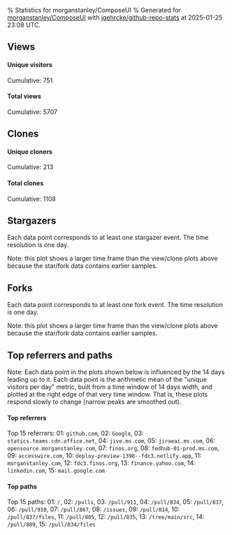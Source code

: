 % Statistics for morganstanley/ComposeUI
% Generated for [morganstanley/ComposeUI](https://github.com/morganstanley/ComposeUI) with [jgehrcke/github-repo-stats](https://github.com/jgehrcke/github-repo-stats) at 2025-01-25 23:08 UTC.


## Views

#### Unique visitors
<div id="chart_views_unique" class="full-width-chart"></div>

Cumulative: 751

#### Total views
<div id="chart_views_total" class="full-width-chart"></div>

Cumulative: 5707

<div class="pagebreak-for-print"> </div>

## Clones

#### Unique cloners
<div id="chart_clones_unique" class="full-width-chart"></div>

Cumulative: 213

#### Total clones
<div id="chart_clones_total" class="full-width-chart"></div>

Cumulative: 1108



<div class="pagebreak-for-print"> </div>



## Stargazers

Each data point corresponds to at least one stargazer event.
The time resolution is one day.

<div id="chart_stargazers" class="full-width-chart"></div>


Note: this plot shows a larger time frame than the view/clone plots above because the star/fork data contains earlier samples.



## Forks

Each data point corresponds to at least one fork event.
The time resolution is one day.

<div id="chart_forks" class="full-width-chart"></div>


Note: this plot shows a larger time frame than the view/clone plots above because the star/fork data contains earlier samples.



<div class="pagebreak-for-print"> </div>



## Top referrers and paths


Note: Each data point in the plots shown below is influenced by the 14 days
leading up to it. Each data point is the arithmetic mean of the "unique
visitors per day" metric, built from a time window of 14 days width, and
plotted at the right edge of that very time window. That is, these plots
respond slowly to change (narrow peaks are smoothed out).




#### Top referrers


<div id="chart_referrers_top_n_alltime" class="full-width-chart"></div>

Top 15 referrers: 01: `github.com`, 02: `Google`, 03: `statics.teams.cdn.office.net`, 04: `jive.ms.com`, 05: `jiraeai.ms.com`, 06: `opensource.morganstanley.com`, 07: `finos.org`, 08: `fedhub-01-prod.ms.com`, 09: `accesswire.com`, 10: `deploy-preview-1398--fdc3.netlify.app`, 11: `morganstanley.com`, 12: `fdc3.finos.org`, 13: `finance.yahoo.com`, 14: `linkedin.com`, 15: `mail.google.com`





#### Top paths


<div id="chart_paths_top_n_alltime" class="full-width-chart"></div>

Top 15 paths: 01: `/`, 02: `/pulls`, 03: `/pull/911`, 04: `/pull/834`, 05: `/pull/837`, 06: `/pull/910`, 07: `/pull/867`, 08: `/issues`, 09: `/pull/814`, 10: `/pull/837/files`, 11: `/pull/805`, 12: `/pull/835`, 13: `/tree/main/src`, 14: `/pull/809`, 15: `/pull/834/files`


<script type="text/javascript">
    vegaEmbed('#chart_views_unique', {"$schema": "https://vega.github.io/schema/vega-lite/v4.17.0.json", "config": {"arc": {"fill": "#1b1e23"}, "area": {"fill": "#1b1e23"}, "axisBottom": {"domainColor": "#a9b4c4", "gridColor": "#a9b4c4", "labelColor": "#1b1e23", "labelFont": "relative-mono-11-pitch-pro, Menlo, monospace", "tickColor": "#a9b4c4", "titleColor": "#1b1e23", "titleFont": "relative-mono-11-pitch-pro, Menlo, monospace"}, "axisLeft": {"domainColor": "#a9b4c4", "gridColor": "#a9b4c4", "labelColor": "#1b1e23", "labelFont": "relative-mono-11-pitch-pro, Menlo, monospace", "tickColor": "#a9b4c4", "titleColor": "#1b1e23", "titleFont": "relative-mono-11-pitch-pro, Menlo, monospace"}, "axisX": {"grid": false}, "axisY": {"grid": false, "labelBound": true}, "background": "#FFFFFF", "group": {"fill": "#FFFFFF"}, "header": {"fontWeight": 400, "labelFont": "relative-mono-11-pitch-pro, Menlo, monospace", "titleFont": "relative-mono-11-pitch-pro, Menlo, monospace"}, "legend": {"labelFont": "relative-mono-11-pitch-pro, Menlo, monospace", "symbolSize": 200, "symbolType": "circle", "titleFont": "relative-mono-11-pitch-pro, Menlo, monospace"}, "line": {"color": "#1b1e23", "stroke": "#1b1e23"}, "path": {"stroke": "#1b1e23"}, "point": {"color": "#1b1e23", "cursor": "pointer", "filled": true, "size": 20}, "range": {"category": ["#85a2f7", "#ea9755", "#7eb36a", "#f07071", "#bc85d9", "#e587b6", "#a9b4c4", "#d4c05e", "#64b9c4"]}, "style": {"bar": {"fill": "#1b1e23"}, "text": {"font": "relative-mono-11-pitch-pro, Menlo, monospace", "fontWeight": 400}}, "symbol": {"shape": "circle"}, "title": {"anchor": "start", "font": "relative-mono-11-pitch-pro, Menlo, monospace", "fontWeight": 400}, "trail": {"color": "#1b1e23", "stroke": "#1b1e23"}, "view": {"stroke": null}}, "data": {"name": "data-9603d164479338d706ea3c9aa4e94bbd"}, "datasets": {"data-9603d164479338d706ea3c9aa4e94bbd": [{"time": "2024-10-22T00:00:00+00:00", "views_total": 30, "views_unique": 5}, {"time": "2024-10-23T00:00:00+00:00", "views_total": 13, "views_unique": 8}, {"time": "2024-10-24T00:00:00+00:00", "views_total": 160, "views_unique": 15}, {"time": "2024-10-25T00:00:00+00:00", "views_total": 60, "views_unique": 11}, {"time": "2024-10-26T00:00:00+00:00", "views_total": 9, "views_unique": 1}, {"time": "2024-10-27T00:00:00+00:00", "views_total": 1, "views_unique": 1}, {"time": "2024-10-28T00:00:00+00:00", "views_total": 45, "views_unique": 13}, {"time": "2024-10-29T00:00:00+00:00", "views_total": 44, "views_unique": 11}, {"time": "2024-10-30T00:00:00+00:00", "views_total": 90, "views_unique": 11}, {"time": "2024-10-31T00:00:00+00:00", "views_total": 122, "views_unique": 11}, {"time": "2024-11-01T00:00:00+00:00", "views_total": 79, "views_unique": 5}, {"time": "2024-11-02T00:00:00+00:00", "views_total": 11, "views_unique": 5}, {"time": "2024-11-03T00:00:00+00:00", "views_total": 1, "views_unique": 1}, {"time": "2024-11-04T00:00:00+00:00", "views_total": 70, "views_unique": 9}, {"time": "2024-11-05T00:00:00+00:00", "views_total": 99, "views_unique": 13}, {"time": "2024-11-06T00:00:00+00:00", "views_total": 61, "views_unique": 10}, {"time": "2024-11-07T00:00:00+00:00", "views_total": 82, "views_unique": 5}, {"time": "2024-11-08T00:00:00+00:00", "views_total": 22, "views_unique": 6}, {"time": "2024-11-09T00:00:00+00:00", "views_total": 5, "views_unique": 3}, {"time": "2024-11-10T00:00:00+00:00", "views_total": 3, "views_unique": 2}, {"time": "2024-11-11T00:00:00+00:00", "views_total": 10, "views_unique": 4}, {"time": "2024-11-12T00:00:00+00:00", "views_total": 21, "views_unique": 10}, {"time": "2024-11-13T00:00:00+00:00", "views_total": 95, "views_unique": 11}, {"time": "2024-11-14T00:00:00+00:00", "views_total": 32, "views_unique": 8}, {"time": "2024-11-15T00:00:00+00:00", "views_total": 51, "views_unique": 8}, {"time": "2024-11-16T00:00:00+00:00", "views_total": 16, "views_unique": 1}, {"time": "2024-11-17T00:00:00+00:00", "views_total": 1, "views_unique": 1}, {"time": "2024-11-18T00:00:00+00:00", "views_total": 122, "views_unique": 14}, {"time": "2024-11-19T00:00:00+00:00", "views_total": 112, "views_unique": 17}, {"time": "2024-11-20T00:00:00+00:00", "views_total": 37, "views_unique": 10}, {"time": "2024-11-21T00:00:00+00:00", "views_total": 112, "views_unique": 17}, {"time": "2024-11-22T00:00:00+00:00", "views_total": 68, "views_unique": 8}, {"time": "2024-11-23T00:00:00+00:00", "views_total": 8, "views_unique": 7}, {"time": "2024-11-24T00:00:00+00:00", "views_total": 90, "views_unique": 10}, {"time": "2024-11-25T00:00:00+00:00", "views_total": 129, "views_unique": 10}, {"time": "2024-11-26T00:00:00+00:00", "views_total": 34, "views_unique": 8}, {"time": "2024-11-27T00:00:00+00:00", "views_total": 67, "views_unique": 8}, {"time": "2024-11-28T00:00:00+00:00", "views_total": 38, "views_unique": 10}, {"time": "2024-11-29T00:00:00+00:00", "views_total": 15, "views_unique": 7}, {"time": "2024-11-30T00:00:00+00:00", "views_total": 3, "views_unique": 1}, {"time": "2024-12-01T00:00:00+00:00", "views_total": 40, "views_unique": 4}, {"time": "2024-12-02T00:00:00+00:00", "views_total": 31, "views_unique": 12}, {"time": "2024-12-03T00:00:00+00:00", "views_total": 143, "views_unique": 8}, {"time": "2024-12-04T00:00:00+00:00", "views_total": 39, "views_unique": 9}, {"time": "2024-12-05T00:00:00+00:00", "views_total": 97, "views_unique": 11}, {"time": "2024-12-06T00:00:00+00:00", "views_total": 38, "views_unique": 6}, {"time": "2024-12-07T00:00:00+00:00", "views_total": 55, "views_unique": 2}, {"time": "2024-12-08T00:00:00+00:00", "views_total": 13, "views_unique": 2}, {"time": "2024-12-09T00:00:00+00:00", "views_total": 162, "views_unique": 15}, {"time": "2024-12-10T00:00:00+00:00", "views_total": 58, "views_unique": 9}, {"time": "2024-12-11T00:00:00+00:00", "views_total": 36, "views_unique": 13}, {"time": "2024-12-12T00:00:00+00:00", "views_total": 37, "views_unique": 10}, {"time": "2024-12-13T00:00:00+00:00", "views_total": 45, "views_unique": 8}, {"time": "2024-12-14T00:00:00+00:00", "views_total": 4, "views_unique": 3}, {"time": "2024-12-15T00:00:00+00:00", "views_total": 2, "views_unique": 2}, {"time": "2024-12-16T00:00:00+00:00", "views_total": 84, "views_unique": 10}, {"time": "2024-12-17T00:00:00+00:00", "views_total": 3, "views_unique": 2}, {"time": "2024-12-18T00:00:00+00:00", "views_total": 92, "views_unique": 9}, {"time": "2024-12-19T00:00:00+00:00", "views_total": 6, "views_unique": 5}, {"time": "2024-12-20T00:00:00+00:00", "views_total": 2, "views_unique": 2}, {"time": "2024-12-22T00:00:00+00:00", "views_total": 1, "views_unique": 1}, {"time": "2024-12-23T00:00:00+00:00", "views_total": 2, "views_unique": 2}, {"time": "2024-12-24T00:00:00+00:00", "views_total": 13, "views_unique": 4}, {"time": "2024-12-25T00:00:00+00:00", "views_total": 17, "views_unique": 2}, {"time": "2024-12-26T00:00:00+00:00", "views_total": 1, "views_unique": 1}, {"time": "2024-12-27T00:00:00+00:00", "views_total": 5, "views_unique": 3}, {"time": "2024-12-28T00:00:00+00:00", "views_total": 5, "views_unique": 3}, {"time": "2024-12-29T00:00:00+00:00", "views_total": 1, "views_unique": 1}, {"time": "2024-12-30T00:00:00+00:00", "views_total": 1, "views_unique": 1}, {"time": "2024-12-31T00:00:00+00:00", "views_total": 3, "views_unique": 3}, {"time": "2025-01-01T00:00:00+00:00", "views_total": 6, "views_unique": 2}, {"time": "2025-01-02T00:00:00+00:00", "views_total": 2, "views_unique": 2}, {"time": "2025-01-03T00:00:00+00:00", "views_total": 270, "views_unique": 9}, {"time": "2025-01-04T00:00:00+00:00", "views_total": 7, "views_unique": 4}, {"time": "2025-01-05T00:00:00+00:00", "views_total": 1, "views_unique": 1}, {"time": "2025-01-06T00:00:00+00:00", "views_total": 83, "views_unique": 14}, {"time": "2025-01-07T00:00:00+00:00", "views_total": 207, "views_unique": 14}, {"time": "2025-01-08T00:00:00+00:00", "views_total": 39, "views_unique": 7}, {"time": "2025-01-09T00:00:00+00:00", "views_total": 58, "views_unique": 8}, {"time": "2025-01-10T00:00:00+00:00", "views_total": 236, "views_unique": 18}, {"time": "2025-01-11T00:00:00+00:00", "views_total": 31, "views_unique": 4}, {"time": "2025-01-12T00:00:00+00:00", "views_total": 1, "views_unique": 1}, {"time": "2025-01-13T00:00:00+00:00", "views_total": 53, "views_unique": 9}, {"time": "2025-01-14T00:00:00+00:00", "views_total": 70, "views_unique": 20}, {"time": "2025-01-15T00:00:00+00:00", "views_total": 231, "views_unique": 17}, {"time": "2025-01-16T00:00:00+00:00", "views_total": 324, "views_unique": 15}, {"time": "2025-01-17T00:00:00+00:00", "views_total": 236, "views_unique": 17}, {"time": "2025-01-18T00:00:00+00:00", "views_total": 32, "views_unique": 4}, {"time": "2025-01-19T00:00:00+00:00", "views_total": 3, "views_unique": 1}, {"time": "2025-01-20T00:00:00+00:00", "views_total": 110, "views_unique": 21}, {"time": "2025-01-21T00:00:00+00:00", "views_total": 143, "views_unique": 15}, {"time": "2025-01-22T00:00:00+00:00", "views_total": 141, "views_unique": 26}, {"time": "2025-01-23T00:00:00+00:00", "views_total": 147, "views_unique": 27}, {"time": "2025-01-24T00:00:00+00:00", "views_total": 164, "views_unique": 12}, {"time": "2025-01-25T00:00:00+00:00", "views_total": 8, "views_unique": 4}]}, "encoding": {"tooltip": [{"field": "views_unique", "format": ".1f", "title": "views (u)", "type": "quantitative"}, {"field": "time", "format": "%B %e, %Y", "title": "date", "type": "temporal"}], "x": {"axis": {"labelAngle": 25}, "field": "time", "scale": {"domain": ["2024-10-22", "2025-01-25"]}, "timeUnit": "yearmonthdate", "title": "date", "type": "temporal"}, "y": {"axis": {}, "field": "views_unique", "scale": {"domain": [0, 29.700000000000003], "type": "linear", "zero": true}, "title": "unique views per day", "type": "quantitative"}}, "height": 200, "mark": {"point": true, "type": "line"}, "padding": 10, "width": "container"}, {"actions": false, "renderer": "svg"}).catch(console.error);
vegaEmbed('#chart_views_total', {"$schema": "https://vega.github.io/schema/vega-lite/v4.17.0.json", "config": {"arc": {"fill": "#1b1e23"}, "area": {"fill": "#1b1e23"}, "axisBottom": {"domainColor": "#a9b4c4", "gridColor": "#a9b4c4", "labelColor": "#1b1e23", "labelFont": "relative-mono-11-pitch-pro, Menlo, monospace", "tickColor": "#a9b4c4", "titleColor": "#1b1e23", "titleFont": "relative-mono-11-pitch-pro, Menlo, monospace"}, "axisLeft": {"domainColor": "#a9b4c4", "gridColor": "#a9b4c4", "labelColor": "#1b1e23", "labelFont": "relative-mono-11-pitch-pro, Menlo, monospace", "tickColor": "#a9b4c4", "titleColor": "#1b1e23", "titleFont": "relative-mono-11-pitch-pro, Menlo, monospace"}, "axisX": {"grid": false}, "axisY": {"grid": false, "labelBound": true}, "background": "#FFFFFF", "group": {"fill": "#FFFFFF"}, "header": {"fontWeight": 400, "labelFont": "relative-mono-11-pitch-pro, Menlo, monospace", "titleFont": "relative-mono-11-pitch-pro, Menlo, monospace"}, "legend": {"labelFont": "relative-mono-11-pitch-pro, Menlo, monospace", "symbolSize": 200, "symbolType": "circle", "titleFont": "relative-mono-11-pitch-pro, Menlo, monospace"}, "line": {"color": "#1b1e23", "stroke": "#1b1e23"}, "path": {"stroke": "#1b1e23"}, "point": {"color": "#1b1e23", "cursor": "pointer", "filled": true, "size": 20}, "range": {"category": ["#85a2f7", "#ea9755", "#7eb36a", "#f07071", "#bc85d9", "#e587b6", "#a9b4c4", "#d4c05e", "#64b9c4"]}, "style": {"bar": {"fill": "#1b1e23"}, "text": {"font": "relative-mono-11-pitch-pro, Menlo, monospace", "fontWeight": 400}}, "symbol": {"shape": "circle"}, "title": {"anchor": "start", "font": "relative-mono-11-pitch-pro, Menlo, monospace", "fontWeight": 400}, "trail": {"color": "#1b1e23", "stroke": "#1b1e23"}, "view": {"stroke": null}}, "data": {"name": "data-9603d164479338d706ea3c9aa4e94bbd"}, "datasets": {"data-9603d164479338d706ea3c9aa4e94bbd": [{"time": "2024-10-22T00:00:00+00:00", "views_total": 30, "views_unique": 5}, {"time": "2024-10-23T00:00:00+00:00", "views_total": 13, "views_unique": 8}, {"time": "2024-10-24T00:00:00+00:00", "views_total": 160, "views_unique": 15}, {"time": "2024-10-25T00:00:00+00:00", "views_total": 60, "views_unique": 11}, {"time": "2024-10-26T00:00:00+00:00", "views_total": 9, "views_unique": 1}, {"time": "2024-10-27T00:00:00+00:00", "views_total": 1, "views_unique": 1}, {"time": "2024-10-28T00:00:00+00:00", "views_total": 45, "views_unique": 13}, {"time": "2024-10-29T00:00:00+00:00", "views_total": 44, "views_unique": 11}, {"time": "2024-10-30T00:00:00+00:00", "views_total": 90, "views_unique": 11}, {"time": "2024-10-31T00:00:00+00:00", "views_total": 122, "views_unique": 11}, {"time": "2024-11-01T00:00:00+00:00", "views_total": 79, "views_unique": 5}, {"time": "2024-11-02T00:00:00+00:00", "views_total": 11, "views_unique": 5}, {"time": "2024-11-03T00:00:00+00:00", "views_total": 1, "views_unique": 1}, {"time": "2024-11-04T00:00:00+00:00", "views_total": 70, "views_unique": 9}, {"time": "2024-11-05T00:00:00+00:00", "views_total": 99, "views_unique": 13}, {"time": "2024-11-06T00:00:00+00:00", "views_total": 61, "views_unique": 10}, {"time": "2024-11-07T00:00:00+00:00", "views_total": 82, "views_unique": 5}, {"time": "2024-11-08T00:00:00+00:00", "views_total": 22, "views_unique": 6}, {"time": "2024-11-09T00:00:00+00:00", "views_total": 5, "views_unique": 3}, {"time": "2024-11-10T00:00:00+00:00", "views_total": 3, "views_unique": 2}, {"time": "2024-11-11T00:00:00+00:00", "views_total": 10, "views_unique": 4}, {"time": "2024-11-12T00:00:00+00:00", "views_total": 21, "views_unique": 10}, {"time": "2024-11-13T00:00:00+00:00", "views_total": 95, "views_unique": 11}, {"time": "2024-11-14T00:00:00+00:00", "views_total": 32, "views_unique": 8}, {"time": "2024-11-15T00:00:00+00:00", "views_total": 51, "views_unique": 8}, {"time": "2024-11-16T00:00:00+00:00", "views_total": 16, "views_unique": 1}, {"time": "2024-11-17T00:00:00+00:00", "views_total": 1, "views_unique": 1}, {"time": "2024-11-18T00:00:00+00:00", "views_total": 122, "views_unique": 14}, {"time": "2024-11-19T00:00:00+00:00", "views_total": 112, "views_unique": 17}, {"time": "2024-11-20T00:00:00+00:00", "views_total": 37, "views_unique": 10}, {"time": "2024-11-21T00:00:00+00:00", "views_total": 112, "views_unique": 17}, {"time": "2024-11-22T00:00:00+00:00", "views_total": 68, "views_unique": 8}, {"time": "2024-11-23T00:00:00+00:00", "views_total": 8, "views_unique": 7}, {"time": "2024-11-24T00:00:00+00:00", "views_total": 90, "views_unique": 10}, {"time": "2024-11-25T00:00:00+00:00", "views_total": 129, "views_unique": 10}, {"time": "2024-11-26T00:00:00+00:00", "views_total": 34, "views_unique": 8}, {"time": "2024-11-27T00:00:00+00:00", "views_total": 67, "views_unique": 8}, {"time": "2024-11-28T00:00:00+00:00", "views_total": 38, "views_unique": 10}, {"time": "2024-11-29T00:00:00+00:00", "views_total": 15, "views_unique": 7}, {"time": "2024-11-30T00:00:00+00:00", "views_total": 3, "views_unique": 1}, {"time": "2024-12-01T00:00:00+00:00", "views_total": 40, "views_unique": 4}, {"time": "2024-12-02T00:00:00+00:00", "views_total": 31, "views_unique": 12}, {"time": "2024-12-03T00:00:00+00:00", "views_total": 143, "views_unique": 8}, {"time": "2024-12-04T00:00:00+00:00", "views_total": 39, "views_unique": 9}, {"time": "2024-12-05T00:00:00+00:00", "views_total": 97, "views_unique": 11}, {"time": "2024-12-06T00:00:00+00:00", "views_total": 38, "views_unique": 6}, {"time": "2024-12-07T00:00:00+00:00", "views_total": 55, "views_unique": 2}, {"time": "2024-12-08T00:00:00+00:00", "views_total": 13, "views_unique": 2}, {"time": "2024-12-09T00:00:00+00:00", "views_total": 162, "views_unique": 15}, {"time": "2024-12-10T00:00:00+00:00", "views_total": 58, "views_unique": 9}, {"time": "2024-12-11T00:00:00+00:00", "views_total": 36, "views_unique": 13}, {"time": "2024-12-12T00:00:00+00:00", "views_total": 37, "views_unique": 10}, {"time": "2024-12-13T00:00:00+00:00", "views_total": 45, "views_unique": 8}, {"time": "2024-12-14T00:00:00+00:00", "views_total": 4, "views_unique": 3}, {"time": "2024-12-15T00:00:00+00:00", "views_total": 2, "views_unique": 2}, {"time": "2024-12-16T00:00:00+00:00", "views_total": 84, "views_unique": 10}, {"time": "2024-12-17T00:00:00+00:00", "views_total": 3, "views_unique": 2}, {"time": "2024-12-18T00:00:00+00:00", "views_total": 92, "views_unique": 9}, {"time": "2024-12-19T00:00:00+00:00", "views_total": 6, "views_unique": 5}, {"time": "2024-12-20T00:00:00+00:00", "views_total": 2, "views_unique": 2}, {"time": "2024-12-22T00:00:00+00:00", "views_total": 1, "views_unique": 1}, {"time": "2024-12-23T00:00:00+00:00", "views_total": 2, "views_unique": 2}, {"time": "2024-12-24T00:00:00+00:00", "views_total": 13, "views_unique": 4}, {"time": "2024-12-25T00:00:00+00:00", "views_total": 17, "views_unique": 2}, {"time": "2024-12-26T00:00:00+00:00", "views_total": 1, "views_unique": 1}, {"time": "2024-12-27T00:00:00+00:00", "views_total": 5, "views_unique": 3}, {"time": "2024-12-28T00:00:00+00:00", "views_total": 5, "views_unique": 3}, {"time": "2024-12-29T00:00:00+00:00", "views_total": 1, "views_unique": 1}, {"time": "2024-12-30T00:00:00+00:00", "views_total": 1, "views_unique": 1}, {"time": "2024-12-31T00:00:00+00:00", "views_total": 3, "views_unique": 3}, {"time": "2025-01-01T00:00:00+00:00", "views_total": 6, "views_unique": 2}, {"time": "2025-01-02T00:00:00+00:00", "views_total": 2, "views_unique": 2}, {"time": "2025-01-03T00:00:00+00:00", "views_total": 270, "views_unique": 9}, {"time": "2025-01-04T00:00:00+00:00", "views_total": 7, "views_unique": 4}, {"time": "2025-01-05T00:00:00+00:00", "views_total": 1, "views_unique": 1}, {"time": "2025-01-06T00:00:00+00:00", "views_total": 83, "views_unique": 14}, {"time": "2025-01-07T00:00:00+00:00", "views_total": 207, "views_unique": 14}, {"time": "2025-01-08T00:00:00+00:00", "views_total": 39, "views_unique": 7}, {"time": "2025-01-09T00:00:00+00:00", "views_total": 58, "views_unique": 8}, {"time": "2025-01-10T00:00:00+00:00", "views_total": 236, "views_unique": 18}, {"time": "2025-01-11T00:00:00+00:00", "views_total": 31, "views_unique": 4}, {"time": "2025-01-12T00:00:00+00:00", "views_total": 1, "views_unique": 1}, {"time": "2025-01-13T00:00:00+00:00", "views_total": 53, "views_unique": 9}, {"time": "2025-01-14T00:00:00+00:00", "views_total": 70, "views_unique": 20}, {"time": "2025-01-15T00:00:00+00:00", "views_total": 231, "views_unique": 17}, {"time": "2025-01-16T00:00:00+00:00", "views_total": 324, "views_unique": 15}, {"time": "2025-01-17T00:00:00+00:00", "views_total": 236, "views_unique": 17}, {"time": "2025-01-18T00:00:00+00:00", "views_total": 32, "views_unique": 4}, {"time": "2025-01-19T00:00:00+00:00", "views_total": 3, "views_unique": 1}, {"time": "2025-01-20T00:00:00+00:00", "views_total": 110, "views_unique": 21}, {"time": "2025-01-21T00:00:00+00:00", "views_total": 143, "views_unique": 15}, {"time": "2025-01-22T00:00:00+00:00", "views_total": 141, "views_unique": 26}, {"time": "2025-01-23T00:00:00+00:00", "views_total": 147, "views_unique": 27}, {"time": "2025-01-24T00:00:00+00:00", "views_total": 164, "views_unique": 12}, {"time": "2025-01-25T00:00:00+00:00", "views_total": 8, "views_unique": 4}]}, "encoding": {"tooltip": [{"field": "views_total", "format": ".1f", "title": "views (t)", "type": "quantitative"}, {"field": "time", "format": "%B %e, %Y", "title": "date", "type": "temporal"}], "x": {"axis": {"labelAngle": 25}, "field": "time", "scale": {"domain": ["2024-10-22", "2025-01-25"]}, "timeUnit": "yearmonthdate", "title": "date", "type": "temporal"}, "y": {"axis": {"values": [1, 10, 50, 100, 500, 1000, 5000, 10000]}, "field": "views_total", "scale": {"domain": [0, 356.40000000000003], "type": "symlog", "zero": true}, "title": "total views per day", "type": "quantitative"}}, "height": 200, "mark": {"point": true, "type": "line"}, "padding": 10, "width": "container"}, {"actions": false, "renderer": "svg"}).catch(console.error);
vegaEmbed('#chart_clones_unique', {"$schema": "https://vega.github.io/schema/vega-lite/v4.17.0.json", "config": {"arc": {"fill": "#1b1e23"}, "area": {"fill": "#1b1e23"}, "axisBottom": {"domainColor": "#a9b4c4", "gridColor": "#a9b4c4", "labelColor": "#1b1e23", "labelFont": "relative-mono-11-pitch-pro, Menlo, monospace", "tickColor": "#a9b4c4", "titleColor": "#1b1e23", "titleFont": "relative-mono-11-pitch-pro, Menlo, monospace"}, "axisLeft": {"domainColor": "#a9b4c4", "gridColor": "#a9b4c4", "labelColor": "#1b1e23", "labelFont": "relative-mono-11-pitch-pro, Menlo, monospace", "tickColor": "#a9b4c4", "titleColor": "#1b1e23", "titleFont": "relative-mono-11-pitch-pro, Menlo, monospace"}, "axisX": {"grid": false}, "axisY": {"grid": false, "labelBound": true}, "background": "#FFFFFF", "group": {"fill": "#FFFFFF"}, "header": {"fontWeight": 400, "labelFont": "relative-mono-11-pitch-pro, Menlo, monospace", "titleFont": "relative-mono-11-pitch-pro, Menlo, monospace"}, "legend": {"labelFont": "relative-mono-11-pitch-pro, Menlo, monospace", "symbolSize": 200, "symbolType": "circle", "titleFont": "relative-mono-11-pitch-pro, Menlo, monospace"}, "line": {"color": "#1b1e23", "stroke": "#1b1e23"}, "path": {"stroke": "#1b1e23"}, "point": {"color": "#1b1e23", "cursor": "pointer", "filled": true, "size": 20}, "range": {"category": ["#85a2f7", "#ea9755", "#7eb36a", "#f07071", "#bc85d9", "#e587b6", "#a9b4c4", "#d4c05e", "#64b9c4"]}, "style": {"bar": {"fill": "#1b1e23"}, "text": {"font": "relative-mono-11-pitch-pro, Menlo, monospace", "fontWeight": 400}}, "symbol": {"shape": "circle"}, "title": {"anchor": "start", "font": "relative-mono-11-pitch-pro, Menlo, monospace", "fontWeight": 400}, "trail": {"color": "#1b1e23", "stroke": "#1b1e23"}, "view": {"stroke": null}}, "data": {"name": "data-b98aeefb52f64bc7bce20ea5534f386d"}, "datasets": {"data-b98aeefb52f64bc7bce20ea5534f386d": [{"clones_total": 1, "clones_unique": 1, "time": "2024-10-22T00:00:00+00:00"}, {"clones_total": 8, "clones_unique": 3, "time": "2024-10-23T00:00:00+00:00"}, {"clones_total": 12, "clones_unique": 4, "time": "2024-10-24T00:00:00+00:00"}, {"clones_total": 4, "clones_unique": 1, "time": "2024-10-25T00:00:00+00:00"}, {"clones_total": 1, "clones_unique": 1, "time": "2024-10-26T00:00:00+00:00"}, {"clones_total": 0, "clones_unique": 0, "time": "2024-10-27T00:00:00+00:00"}, {"clones_total": 17, "clones_unique": 8, "time": "2024-10-28T00:00:00+00:00"}, {"clones_total": 2, "clones_unique": 2, "time": "2024-10-29T00:00:00+00:00"}, {"clones_total": 3, "clones_unique": 2, "time": "2024-10-30T00:00:00+00:00"}, {"clones_total": 0, "clones_unique": 0, "time": "2024-10-31T00:00:00+00:00"}, {"clones_total": 146, "clones_unique": 15, "time": "2024-11-01T00:00:00+00:00"}, {"clones_total": 0, "clones_unique": 0, "time": "2024-11-02T00:00:00+00:00"}, {"clones_total": 1, "clones_unique": 1, "time": "2024-11-03T00:00:00+00:00"}, {"clones_total": 5, "clones_unique": 2, "time": "2024-11-04T00:00:00+00:00"}, {"clones_total": 12, "clones_unique": 4, "time": "2024-11-05T00:00:00+00:00"}, {"clones_total": 2, "clones_unique": 1, "time": "2024-11-06T00:00:00+00:00"}, {"clones_total": 11, "clones_unique": 3, "time": "2024-11-07T00:00:00+00:00"}, {"clones_total": 1, "clones_unique": 1, "time": "2024-11-08T00:00:00+00:00"}, {"clones_total": 1, "clones_unique": 1, "time": "2024-11-09T00:00:00+00:00"}, {"clones_total": 0, "clones_unique": 0, "time": "2024-11-10T00:00:00+00:00"}, {"clones_total": 0, "clones_unique": 0, "time": "2024-11-11T00:00:00+00:00"}, {"clones_total": 3, "clones_unique": 3, "time": "2024-11-12T00:00:00+00:00"}, {"clones_total": 1, "clones_unique": 1, "time": "2024-11-13T00:00:00+00:00"}, {"clones_total": 0, "clones_unique": 0, "time": "2024-11-14T00:00:00+00:00"}, {"clones_total": 0, "clones_unique": 0, "time": "2024-11-15T00:00:00+00:00"}, {"clones_total": 0, "clones_unique": 0, "time": "2024-11-16T00:00:00+00:00"}, {"clones_total": 0, "clones_unique": 0, "time": "2024-11-17T00:00:00+00:00"}, {"clones_total": 2, "clones_unique": 1, "time": "2024-11-18T00:00:00+00:00"}, {"clones_total": 7, "clones_unique": 3, "time": "2024-11-19T00:00:00+00:00"}, {"clones_total": 3, "clones_unique": 2, "time": "2024-11-20T00:00:00+00:00"}, {"clones_total": 2, "clones_unique": 2, "time": "2024-11-21T00:00:00+00:00"}, {"clones_total": 2, "clones_unique": 2, "time": "2024-11-22T00:00:00+00:00"}, {"clones_total": 1, "clones_unique": 1, "time": "2024-11-23T00:00:00+00:00"}, {"clones_total": 0, "clones_unique": 0, "time": "2024-11-24T00:00:00+00:00"}, {"clones_total": 0, "clones_unique": 0, "time": "2024-11-25T00:00:00+00:00"}, {"clones_total": 1, "clones_unique": 1, "time": "2024-11-26T00:00:00+00:00"}, {"clones_total": 0, "clones_unique": 0, "time": "2024-11-27T00:00:00+00:00"}, {"clones_total": 0, "clones_unique": 0, "time": "2024-11-28T00:00:00+00:00"}, {"clones_total": 0, "clones_unique": 0, "time": "2024-11-29T00:00:00+00:00"}, {"clones_total": 0, "clones_unique": 0, "time": "2024-11-30T00:00:00+00:00"}, {"clones_total": 215, "clones_unique": 19, "time": "2024-12-01T00:00:00+00:00"}, {"clones_total": 2, "clones_unique": 2, "time": "2024-12-02T00:00:00+00:00"}, {"clones_total": 10, "clones_unique": 4, "time": "2024-12-03T00:00:00+00:00"}, {"clones_total": 0, "clones_unique": 0, "time": "2024-12-04T00:00:00+00:00"}, {"clones_total": 0, "clones_unique": 0, "time": "2024-12-05T00:00:00+00:00"}, {"clones_total": 1, "clones_unique": 1, "time": "2024-12-06T00:00:00+00:00"}, {"clones_total": 2, "clones_unique": 1, "time": "2024-12-07T00:00:00+00:00"}, {"clones_total": 0, "clones_unique": 0, "time": "2024-12-08T00:00:00+00:00"}, {"clones_total": 2, "clones_unique": 2, "time": "2024-12-09T00:00:00+00:00"}, {"clones_total": 1, "clones_unique": 1, "time": "2024-12-10T00:00:00+00:00"}, {"clones_total": 1, "clones_unique": 1, "time": "2024-12-11T00:00:00+00:00"}, {"clones_total": 1, "clones_unique": 1, "time": "2024-12-12T00:00:00+00:00"}, {"clones_total": 0, "clones_unique": 0, "time": "2024-12-13T00:00:00+00:00"}, {"clones_total": 4, "clones_unique": 2, "time": "2024-12-14T00:00:00+00:00"}, {"clones_total": 0, "clones_unique": 0, "time": "2024-12-15T00:00:00+00:00"}, {"clones_total": 0, "clones_unique": 0, "time": "2024-12-16T00:00:00+00:00"}, {"clones_total": 2, "clones_unique": 2, "time": "2024-12-17T00:00:00+00:00"}, {"clones_total": 0, "clones_unique": 0, "time": "2024-12-18T00:00:00+00:00"}, {"clones_total": 0, "clones_unique": 0, "time": "2024-12-19T00:00:00+00:00"}, {"clones_total": 1, "clones_unique": 1, "time": "2024-12-20T00:00:00+00:00"}, {"clones_total": 0, "clones_unique": 0, "time": "2024-12-22T00:00:00+00:00"}, {"clones_total": 0, "clones_unique": 0, "time": "2024-12-23T00:00:00+00:00"}, {"clones_total": 1, "clones_unique": 1, "time": "2024-12-24T00:00:00+00:00"}, {"clones_total": 0, "clones_unique": 0, "time": "2024-12-25T00:00:00+00:00"}, {"clones_total": 0, "clones_unique": 0, "time": "2024-12-26T00:00:00+00:00"}, {"clones_total": 0, "clones_unique": 0, "time": "2024-12-27T00:00:00+00:00"}, {"clones_total": 0, "clones_unique": 0, "time": "2024-12-28T00:00:00+00:00"}, {"clones_total": 0, "clones_unique": 0, "time": "2024-12-29T00:00:00+00:00"}, {"clones_total": 0, "clones_unique": 0, "time": "2024-12-30T00:00:00+00:00"}, {"clones_total": 1, "clones_unique": 1, "time": "2024-12-31T00:00:00+00:00"}, {"clones_total": 122, "clones_unique": 16, "time": "2025-01-01T00:00:00+00:00"}, {"clones_total": 0, "clones_unique": 0, "time": "2025-01-02T00:00:00+00:00"}, {"clones_total": 131, "clones_unique": 10, "time": "2025-01-03T00:00:00+00:00"}, {"clones_total": 2, "clones_unique": 2, "time": "2025-01-04T00:00:00+00:00"}, {"clones_total": 0, "clones_unique": 0, "time": "2025-01-05T00:00:00+00:00"}, {"clones_total": 6, "clones_unique": 2, "time": "2025-01-06T00:00:00+00:00"}, {"clones_total": 121, "clones_unique": 15, "time": "2025-01-07T00:00:00+00:00"}, {"clones_total": 8, "clones_unique": 5, "time": "2025-01-08T00:00:00+00:00"}, {"clones_total": 0, "clones_unique": 0, "time": "2025-01-09T00:00:00+00:00"}, {"clones_total": 24, "clones_unique": 6, "time": "2025-01-10T00:00:00+00:00"}, {"clones_total": 4, "clones_unique": 4, "time": "2025-01-11T00:00:00+00:00"}, {"clones_total": 1, "clones_unique": 1, "time": "2025-01-12T00:00:00+00:00"}, {"clones_total": 2, "clones_unique": 2, "time": "2025-01-13T00:00:00+00:00"}, {"clones_total": 2, "clones_unique": 1, "time": "2025-01-14T00:00:00+00:00"}, {"clones_total": 7, "clones_unique": 5, "time": "2025-01-15T00:00:00+00:00"}, {"clones_total": 51, "clones_unique": 5, "time": "2025-01-16T00:00:00+00:00"}, {"clones_total": 61, "clones_unique": 8, "time": "2025-01-17T00:00:00+00:00"}, {"clones_total": 2, "clones_unique": 2, "time": "2025-01-18T00:00:00+00:00"}, {"clones_total": 1, "clones_unique": 1, "time": "2025-01-19T00:00:00+00:00"}, {"clones_total": 2, "clones_unique": 2, "time": "2025-01-20T00:00:00+00:00"}, {"clones_total": 23, "clones_unique": 7, "time": "2025-01-21T00:00:00+00:00"}, {"clones_total": 11, "clones_unique": 3, "time": "2025-01-22T00:00:00+00:00"}, {"clones_total": 4, "clones_unique": 3, "time": "2025-01-23T00:00:00+00:00"}, {"clones_total": 29, "clones_unique": 7, "time": "2025-01-24T00:00:00+00:00"}, {"clones_total": 1, "clones_unique": 1, "time": "2025-01-25T00:00:00+00:00"}]}, "encoding": {"tooltip": [{"field": "clones_unique", "format": ".1f", "title": "clones (u)", "type": "quantitative"}, {"field": "time", "format": "%B %e, %Y", "title": "date", "type": "temporal"}], "x": {"axis": {"labelAngle": 25}, "field": "time", "scale": {"domain": ["2024-10-22", "2025-01-25"]}, "timeUnit": "yearmonthdate", "title": "date", "type": "temporal"}, "y": {"axis": {}, "field": "clones_unique", "scale": {"domain": [0, 20.900000000000002], "type": "linear", "zero": true}, "title": "unique clones per day", "type": "quantitative"}}, "height": 200, "mark": {"point": true, "type": "line"}, "padding": 10, "width": "container"}, {"actions": false, "renderer": "svg"}).catch(console.error);
vegaEmbed('#chart_clones_total', {"$schema": "https://vega.github.io/schema/vega-lite/v4.17.0.json", "config": {"arc": {"fill": "#1b1e23"}, "area": {"fill": "#1b1e23"}, "axisBottom": {"domainColor": "#a9b4c4", "gridColor": "#a9b4c4", "labelColor": "#1b1e23", "labelFont": "relative-mono-11-pitch-pro, Menlo, monospace", "tickColor": "#a9b4c4", "titleColor": "#1b1e23", "titleFont": "relative-mono-11-pitch-pro, Menlo, monospace"}, "axisLeft": {"domainColor": "#a9b4c4", "gridColor": "#a9b4c4", "labelColor": "#1b1e23", "labelFont": "relative-mono-11-pitch-pro, Menlo, monospace", "tickColor": "#a9b4c4", "titleColor": "#1b1e23", "titleFont": "relative-mono-11-pitch-pro, Menlo, monospace"}, "axisX": {"grid": false}, "axisY": {"grid": false, "labelBound": true}, "background": "#FFFFFF", "group": {"fill": "#FFFFFF"}, "header": {"fontWeight": 400, "labelFont": "relative-mono-11-pitch-pro, Menlo, monospace", "titleFont": "relative-mono-11-pitch-pro, Menlo, monospace"}, "legend": {"labelFont": "relative-mono-11-pitch-pro, Menlo, monospace", "symbolSize": 200, "symbolType": "circle", "titleFont": "relative-mono-11-pitch-pro, Menlo, monospace"}, "line": {"color": "#1b1e23", "stroke": "#1b1e23"}, "path": {"stroke": "#1b1e23"}, "point": {"color": "#1b1e23", "cursor": "pointer", "filled": true, "size": 20}, "range": {"category": ["#85a2f7", "#ea9755", "#7eb36a", "#f07071", "#bc85d9", "#e587b6", "#a9b4c4", "#d4c05e", "#64b9c4"]}, "style": {"bar": {"fill": "#1b1e23"}, "text": {"font": "relative-mono-11-pitch-pro, Menlo, monospace", "fontWeight": 400}}, "symbol": {"shape": "circle"}, "title": {"anchor": "start", "font": "relative-mono-11-pitch-pro, Menlo, monospace", "fontWeight": 400}, "trail": {"color": "#1b1e23", "stroke": "#1b1e23"}, "view": {"stroke": null}}, "data": {"name": "data-b98aeefb52f64bc7bce20ea5534f386d"}, "datasets": {"data-b98aeefb52f64bc7bce20ea5534f386d": [{"clones_total": 1, "clones_unique": 1, "time": "2024-10-22T00:00:00+00:00"}, {"clones_total": 8, "clones_unique": 3, "time": "2024-10-23T00:00:00+00:00"}, {"clones_total": 12, "clones_unique": 4, "time": "2024-10-24T00:00:00+00:00"}, {"clones_total": 4, "clones_unique": 1, "time": "2024-10-25T00:00:00+00:00"}, {"clones_total": 1, "clones_unique": 1, "time": "2024-10-26T00:00:00+00:00"}, {"clones_total": 0, "clones_unique": 0, "time": "2024-10-27T00:00:00+00:00"}, {"clones_total": 17, "clones_unique": 8, "time": "2024-10-28T00:00:00+00:00"}, {"clones_total": 2, "clones_unique": 2, "time": "2024-10-29T00:00:00+00:00"}, {"clones_total": 3, "clones_unique": 2, "time": "2024-10-30T00:00:00+00:00"}, {"clones_total": 0, "clones_unique": 0, "time": "2024-10-31T00:00:00+00:00"}, {"clones_total": 146, "clones_unique": 15, "time": "2024-11-01T00:00:00+00:00"}, {"clones_total": 0, "clones_unique": 0, "time": "2024-11-02T00:00:00+00:00"}, {"clones_total": 1, "clones_unique": 1, "time": "2024-11-03T00:00:00+00:00"}, {"clones_total": 5, "clones_unique": 2, "time": "2024-11-04T00:00:00+00:00"}, {"clones_total": 12, "clones_unique": 4, "time": "2024-11-05T00:00:00+00:00"}, {"clones_total": 2, "clones_unique": 1, "time": "2024-11-06T00:00:00+00:00"}, {"clones_total": 11, "clones_unique": 3, "time": "2024-11-07T00:00:00+00:00"}, {"clones_total": 1, "clones_unique": 1, "time": "2024-11-08T00:00:00+00:00"}, {"clones_total": 1, "clones_unique": 1, "time": "2024-11-09T00:00:00+00:00"}, {"clones_total": 0, "clones_unique": 0, "time": "2024-11-10T00:00:00+00:00"}, {"clones_total": 0, "clones_unique": 0, "time": "2024-11-11T00:00:00+00:00"}, {"clones_total": 3, "clones_unique": 3, "time": "2024-11-12T00:00:00+00:00"}, {"clones_total": 1, "clones_unique": 1, "time": "2024-11-13T00:00:00+00:00"}, {"clones_total": 0, "clones_unique": 0, "time": "2024-11-14T00:00:00+00:00"}, {"clones_total": 0, "clones_unique": 0, "time": "2024-11-15T00:00:00+00:00"}, {"clones_total": 0, "clones_unique": 0, "time": "2024-11-16T00:00:00+00:00"}, {"clones_total": 0, "clones_unique": 0, "time": "2024-11-17T00:00:00+00:00"}, {"clones_total": 2, "clones_unique": 1, "time": "2024-11-18T00:00:00+00:00"}, {"clones_total": 7, "clones_unique": 3, "time": "2024-11-19T00:00:00+00:00"}, {"clones_total": 3, "clones_unique": 2, "time": "2024-11-20T00:00:00+00:00"}, {"clones_total": 2, "clones_unique": 2, "time": "2024-11-21T00:00:00+00:00"}, {"clones_total": 2, "clones_unique": 2, "time": "2024-11-22T00:00:00+00:00"}, {"clones_total": 1, "clones_unique": 1, "time": "2024-11-23T00:00:00+00:00"}, {"clones_total": 0, "clones_unique": 0, "time": "2024-11-24T00:00:00+00:00"}, {"clones_total": 0, "clones_unique": 0, "time": "2024-11-25T00:00:00+00:00"}, {"clones_total": 1, "clones_unique": 1, "time": "2024-11-26T00:00:00+00:00"}, {"clones_total": 0, "clones_unique": 0, "time": "2024-11-27T00:00:00+00:00"}, {"clones_total": 0, "clones_unique": 0, "time": "2024-11-28T00:00:00+00:00"}, {"clones_total": 0, "clones_unique": 0, "time": "2024-11-29T00:00:00+00:00"}, {"clones_total": 0, "clones_unique": 0, "time": "2024-11-30T00:00:00+00:00"}, {"clones_total": 215, "clones_unique": 19, "time": "2024-12-01T00:00:00+00:00"}, {"clones_total": 2, "clones_unique": 2, "time": "2024-12-02T00:00:00+00:00"}, {"clones_total": 10, "clones_unique": 4, "time": "2024-12-03T00:00:00+00:00"}, {"clones_total": 0, "clones_unique": 0, "time": "2024-12-04T00:00:00+00:00"}, {"clones_total": 0, "clones_unique": 0, "time": "2024-12-05T00:00:00+00:00"}, {"clones_total": 1, "clones_unique": 1, "time": "2024-12-06T00:00:00+00:00"}, {"clones_total": 2, "clones_unique": 1, "time": "2024-12-07T00:00:00+00:00"}, {"clones_total": 0, "clones_unique": 0, "time": "2024-12-08T00:00:00+00:00"}, {"clones_total": 2, "clones_unique": 2, "time": "2024-12-09T00:00:00+00:00"}, {"clones_total": 1, "clones_unique": 1, "time": "2024-12-10T00:00:00+00:00"}, {"clones_total": 1, "clones_unique": 1, "time": "2024-12-11T00:00:00+00:00"}, {"clones_total": 1, "clones_unique": 1, "time": "2024-12-12T00:00:00+00:00"}, {"clones_total": 0, "clones_unique": 0, "time": "2024-12-13T00:00:00+00:00"}, {"clones_total": 4, "clones_unique": 2, "time": "2024-12-14T00:00:00+00:00"}, {"clones_total": 0, "clones_unique": 0, "time": "2024-12-15T00:00:00+00:00"}, {"clones_total": 0, "clones_unique": 0, "time": "2024-12-16T00:00:00+00:00"}, {"clones_total": 2, "clones_unique": 2, "time": "2024-12-17T00:00:00+00:00"}, {"clones_total": 0, "clones_unique": 0, "time": "2024-12-18T00:00:00+00:00"}, {"clones_total": 0, "clones_unique": 0, "time": "2024-12-19T00:00:00+00:00"}, {"clones_total": 1, "clones_unique": 1, "time": "2024-12-20T00:00:00+00:00"}, {"clones_total": 0, "clones_unique": 0, "time": "2024-12-22T00:00:00+00:00"}, {"clones_total": 0, "clones_unique": 0, "time": "2024-12-23T00:00:00+00:00"}, {"clones_total": 1, "clones_unique": 1, "time": "2024-12-24T00:00:00+00:00"}, {"clones_total": 0, "clones_unique": 0, "time": "2024-12-25T00:00:00+00:00"}, {"clones_total": 0, "clones_unique": 0, "time": "2024-12-26T00:00:00+00:00"}, {"clones_total": 0, "clones_unique": 0, "time": "2024-12-27T00:00:00+00:00"}, {"clones_total": 0, "clones_unique": 0, "time": "2024-12-28T00:00:00+00:00"}, {"clones_total": 0, "clones_unique": 0, "time": "2024-12-29T00:00:00+00:00"}, {"clones_total": 0, "clones_unique": 0, "time": "2024-12-30T00:00:00+00:00"}, {"clones_total": 1, "clones_unique": 1, "time": "2024-12-31T00:00:00+00:00"}, {"clones_total": 122, "clones_unique": 16, "time": "2025-01-01T00:00:00+00:00"}, {"clones_total": 0, "clones_unique": 0, "time": "2025-01-02T00:00:00+00:00"}, {"clones_total": 131, "clones_unique": 10, "time": "2025-01-03T00:00:00+00:00"}, {"clones_total": 2, "clones_unique": 2, "time": "2025-01-04T00:00:00+00:00"}, {"clones_total": 0, "clones_unique": 0, "time": "2025-01-05T00:00:00+00:00"}, {"clones_total": 6, "clones_unique": 2, "time": "2025-01-06T00:00:00+00:00"}, {"clones_total": 121, "clones_unique": 15, "time": "2025-01-07T00:00:00+00:00"}, {"clones_total": 8, "clones_unique": 5, "time": "2025-01-08T00:00:00+00:00"}, {"clones_total": 0, "clones_unique": 0, "time": "2025-01-09T00:00:00+00:00"}, {"clones_total": 24, "clones_unique": 6, "time": "2025-01-10T00:00:00+00:00"}, {"clones_total": 4, "clones_unique": 4, "time": "2025-01-11T00:00:00+00:00"}, {"clones_total": 1, "clones_unique": 1, "time": "2025-01-12T00:00:00+00:00"}, {"clones_total": 2, "clones_unique": 2, "time": "2025-01-13T00:00:00+00:00"}, {"clones_total": 2, "clones_unique": 1, "time": "2025-01-14T00:00:00+00:00"}, {"clones_total": 7, "clones_unique": 5, "time": "2025-01-15T00:00:00+00:00"}, {"clones_total": 51, "clones_unique": 5, "time": "2025-01-16T00:00:00+00:00"}, {"clones_total": 61, "clones_unique": 8, "time": "2025-01-17T00:00:00+00:00"}, {"clones_total": 2, "clones_unique": 2, "time": "2025-01-18T00:00:00+00:00"}, {"clones_total": 1, "clones_unique": 1, "time": "2025-01-19T00:00:00+00:00"}, {"clones_total": 2, "clones_unique": 2, "time": "2025-01-20T00:00:00+00:00"}, {"clones_total": 23, "clones_unique": 7, "time": "2025-01-21T00:00:00+00:00"}, {"clones_total": 11, "clones_unique": 3, "time": "2025-01-22T00:00:00+00:00"}, {"clones_total": 4, "clones_unique": 3, "time": "2025-01-23T00:00:00+00:00"}, {"clones_total": 29, "clones_unique": 7, "time": "2025-01-24T00:00:00+00:00"}, {"clones_total": 1, "clones_unique": 1, "time": "2025-01-25T00:00:00+00:00"}]}, "encoding": {"tooltip": [{"field": "clones_total", "format": ".1f", "title": "clones (t)", "type": "quantitative"}, {"field": "time", "format": "%B %e, %Y", "title": "date", "type": "temporal"}], "x": {"axis": {"labelAngle": 25}, "field": "time", "scale": {"domain": ["2024-10-22", "2025-01-25"]}, "timeUnit": "yearmonthdate", "title": "date", "type": "temporal"}, "y": {"axis": {"values": [1, 10, 50, 100, 500, 1000, 5000, 10000]}, "field": "clones_total", "scale": {"domain": [0, 236.50000000000003], "type": "symlog", "zero": true}, "title": "total clones per day", "type": "quantitative"}}, "height": 200, "mark": {"point": true, "type": "line"}, "padding": 10, "width": "container"}, {"actions": false, "renderer": "svg"}).catch(console.error);
vegaEmbed('#chart_stargazers', {"$schema": "https://vega.github.io/schema/vega-lite/v4.17.0.json", "config": {"arc": {"fill": "#1b1e23"}, "area": {"fill": "#1b1e23"}, "axisBottom": {"domainColor": "#a9b4c4", "gridColor": "#a9b4c4", "labelColor": "#1b1e23", "labelFont": "relative-mono-11-pitch-pro, Menlo, monospace", "tickColor": "#a9b4c4", "titleColor": "#1b1e23", "titleFont": "relative-mono-11-pitch-pro, Menlo, monospace"}, "axisLeft": {"domainColor": "#a9b4c4", "gridColor": "#a9b4c4", "labelColor": "#1b1e23", "labelFont": "relative-mono-11-pitch-pro, Menlo, monospace", "tickColor": "#a9b4c4", "titleColor": "#1b1e23", "titleFont": "relative-mono-11-pitch-pro, Menlo, monospace"}, "axisX": {"grid": false}, "axisY": {"grid": false}, "background": "#FFFFFF", "group": {"fill": "#FFFFFF"}, "header": {"fontWeight": 400, "labelFont": "relative-mono-11-pitch-pro, Menlo, monospace", "titleFont": "relative-mono-11-pitch-pro, Menlo, monospace"}, "legend": {"labelFont": "relative-mono-11-pitch-pro, Menlo, monospace", "symbolSize": 200, "symbolType": "circle", "titleFont": "relative-mono-11-pitch-pro, Menlo, monospace"}, "line": {"color": "#1b1e23", "stroke": "#1b1e23"}, "path": {"stroke": "#1b1e23"}, "point": {"color": "#1b1e23", "cursor": "pointer", "filled": true, "size": 50}, "range": {"category": ["#85a2f7", "#ea9755", "#7eb36a", "#f07071", "#bc85d9", "#e587b6", "#a9b4c4", "#d4c05e", "#64b9c4"]}, "style": {"bar": {"fill": "#1b1e23"}, "text": {"font": "relative-mono-11-pitch-pro, Menlo, monospace", "fontWeight": 400}}, "symbol": {"shape": "circle"}, "title": {"anchor": "start", "font": "relative-mono-11-pitch-pro, Menlo, monospace", "fontWeight": 400}, "trail": {"color": "#1b1e23", "stroke": "#1b1e23"}, "view": {"stroke": null}}, "data": {"name": "data-947fe6bcf79c82e305d33d44a05ab1bb"}, "datasets": {"data-947fe6bcf79c82e305d33d44a05ab1bb": [{"stars_cumulative": 18.0, "time": "2021-06-15T00:00:00+00:00"}, {"stars_cumulative": 23.0, "time": "2021-06-27T16:00:00+00:00"}, {"stars_cumulative": 24.0, "time": "2021-07-10T08:00:00+00:00"}, {"stars_cumulative": 25.0, "time": "2021-09-11T16:00:00+00:00"}, {"stars_cumulative": 26.0, "time": "2021-09-24T08:00:00+00:00"}, {"stars_cumulative": 27.0, "time": "2021-12-09T08:00:00+00:00"}, {"stars_cumulative": 28.0, "time": "2022-02-10T16:00:00+00:00"}, {"stars_cumulative": 29.0, "time": "2022-03-20T16:00:00+00:00"}, {"stars_cumulative": 31.0, "time": "2022-06-30T00:00:00+00:00"}, {"stars_cumulative": 32.0, "time": "2022-08-07T00:00:00+00:00"}, {"stars_cumulative": 38.0, "time": "2022-08-19T16:00:00+00:00"}, {"stars_cumulative": 40.0, "time": "2022-09-14T00:00:00+00:00"}, {"stars_cumulative": 41.0, "time": "2022-10-22T00:00:00+00:00"}, {"stars_cumulative": 42.0, "time": "2022-11-16T08:00:00+00:00"}, {"stars_cumulative": 43.0, "time": "2022-11-29T00:00:00+00:00"}, {"stars_cumulative": 46.0, "time": "2022-12-11T16:00:00+00:00"}, {"stars_cumulative": 47.0, "time": "2022-12-24T08:00:00+00:00"}, {"stars_cumulative": 48.0, "time": "2023-02-25T16:00:00+00:00"}, {"stars_cumulative": 49.0, "time": "2023-04-30T00:00:00+00:00"}, {"stars_cumulative": 52.0, "time": "2023-07-02T08:00:00+00:00"}, {"stars_cumulative": 53.0, "time": "2023-09-03T16:00:00+00:00"}, {"stars_cumulative": 54.0, "time": "2023-10-11T16:00:00+00:00"}, {"stars_cumulative": 55.0, "time": "2023-11-18T16:00:00+00:00"}, {"stars_cumulative": 56.0, "time": "2024-02-02T16:00:00+00:00"}, {"stars_cumulative": 57.0, "time": "2024-03-24T08:00:00+00:00"}, {"stars_cumulative": 58.0, "time": "2024-04-06T00:00:00+00:00"}, {"stars_cumulative": 59.0, "time": "2024-07-16T08:00:00+00:00"}, {"stars_cumulative": 60.0, "time": "2024-09-05T00:00:00+00:00"}, {"stars_cumulative": 61.0, "time": "2024-09-17T16:00:00+00:00"}, {"stars_cumulative": 63.0, "time": "2024-09-30T08:00:00+00:00"}, {"stars_cumulative": 64.0, "time": "2024-10-13T00:00:00+00:00"}, {"stars_cumulative": 66.0, "time": "2024-12-02T16:00:00+00:00"}]}, "encoding": {"tooltip": [{"field": "stars_cumulative", "format": "d", "title": "stars", "type": "quantitative"}, {"field": "time", "format": "%B %e, %Y", "title": "date", "type": "temporal"}], "x": {"axis": {"labelAngle": 25}, "field": "time", "scale": {"domain": ["2021-06-15", "2025-01-25"]}, "timeUnit": "yearmonthdate", "title": "date", "type": "temporal"}, "y": {"field": "stars_cumulative", "scale": {"domain": [0, 72.60000000000001], "zero": true}, "title": "stargazer count (cumulative)", "type": "quantitative"}}, "height": 300, "mark": {"point": true, "type": "line"}, "padding": 10, "width": "container"}, {"actions": false, "renderer": "svg"}).catch(console.error);
vegaEmbed('#chart_forks', {"$schema": "https://vega.github.io/schema/vega-lite/v4.17.0.json", "config": {"arc": {"fill": "#1b1e23"}, "area": {"fill": "#1b1e23"}, "axisBottom": {"domainColor": "#a9b4c4", "gridColor": "#a9b4c4", "labelColor": "#1b1e23", "labelFont": "relative-mono-11-pitch-pro, Menlo, monospace", "tickColor": "#a9b4c4", "titleColor": "#1b1e23", "titleFont": "relative-mono-11-pitch-pro, Menlo, monospace"}, "axisLeft": {"domainColor": "#a9b4c4", "gridColor": "#a9b4c4", "labelColor": "#1b1e23", "labelFont": "relative-mono-11-pitch-pro, Menlo, monospace", "tickColor": "#a9b4c4", "titleColor": "#1b1e23", "titleFont": "relative-mono-11-pitch-pro, Menlo, monospace"}, "axisX": {"grid": false}, "axisY": {"grid": false}, "background": "#FFFFFF", "group": {"fill": "#FFFFFF"}, "header": {"fontWeight": 400, "labelFont": "relative-mono-11-pitch-pro, Menlo, monospace", "titleFont": "relative-mono-11-pitch-pro, Menlo, monospace"}, "legend": {"labelFont": "relative-mono-11-pitch-pro, Menlo, monospace", "symbolSize": 200, "symbolType": "circle", "titleFont": "relative-mono-11-pitch-pro, Menlo, monospace"}, "line": {"color": "#1b1e23", "stroke": "#1b1e23"}, "path": {"stroke": "#1b1e23"}, "point": {"color": "#1b1e23", "cursor": "pointer", "filled": true, "size": 50}, "range": {"category": ["#85a2f7", "#ea9755", "#7eb36a", "#f07071", "#bc85d9", "#e587b6", "#a9b4c4", "#d4c05e", "#64b9c4"]}, "style": {"bar": {"fill": "#1b1e23"}, "text": {"font": "relative-mono-11-pitch-pro, Menlo, monospace", "fontWeight": 400}}, "symbol": {"shape": "circle"}, "title": {"anchor": "start", "font": "relative-mono-11-pitch-pro, Menlo, monospace", "fontWeight": 400}, "trail": {"color": "#1b1e23", "stroke": "#1b1e23"}, "view": {"stroke": null}}, "data": {"name": "data-848b8894483e983a8d3ccdc001bd2dcc"}, "datasets": {"data-848b8894483e983a8d3ccdc001bd2dcc": [{"forks_cumulative": 1, "time": "2021-06-16T13:10:04+00:00"}, {"forks_cumulative": 2, "time": "2021-06-18T12:04:46+00:00"}, {"forks_cumulative": 3, "time": "2021-06-18T12:06:04+00:00"}, {"forks_cumulative": 4, "time": "2021-06-18T12:17:44+00:00"}, {"forks_cumulative": 5, "time": "2021-06-22T14:31:21+00:00"}, {"forks_cumulative": 6, "time": "2021-07-10T08:51:28+00:00"}, {"forks_cumulative": 7, "time": "2021-08-03T11:00:01+00:00"}, {"forks_cumulative": 8, "time": "2021-09-30T15:49:41+00:00"}, {"forks_cumulative": 9, "time": "2022-01-28T14:49:04+00:00"}, {"forks_cumulative": 10, "time": "2022-02-09T23:06:11+00:00"}, {"forks_cumulative": 11, "time": "2022-04-07T06:41:00+00:00"}, {"forks_cumulative": 12, "time": "2022-06-28T18:22:01+00:00"}, {"forks_cumulative": 13, "time": "2022-06-29T14:49:47+00:00"}, {"forks_cumulative": 14, "time": "2022-09-19T13:17:12+00:00"}, {"forks_cumulative": 15, "time": "2022-11-21T23:24:58+00:00"}, {"forks_cumulative": 16, "time": "2023-08-07T12:27:31+00:00"}, {"forks_cumulative": 17, "time": "2024-02-06T21:08:13+00:00"}, {"forks_cumulative": 18, "time": "2024-03-05T20:57:05+00:00"}, {"forks_cumulative": 19, "time": "2024-03-08T16:56:51+00:00"}, {"forks_cumulative": 20, "time": "2024-06-22T21:07:48+00:00"}, {"forks_cumulative": 21, "time": "2024-10-24T19:04:10+00:00"}, {"forks_cumulative": 22, "time": "2024-11-15T12:11:16+00:00"}, {"forks_cumulative": 23, "time": "2024-12-07T11:34:21+00:00"}, {"forks_cumulative": 24, "time": "2025-01-09T17:50:33+00:00"}]}, "encoding": {"tooltip": [{"field": "forks_cumulative", "format": "d", "title": "forks", "type": "quantitative"}, {"field": "time", "format": "%B %e, %Y", "title": "date", "type": "temporal"}], "x": {"axis": {"labelAngle": 25}, "field": "time", "scale": {"domain": ["2021-06-15", "2025-01-25"]}, "timeUnit": "yearmonthdate", "title": "date", "type": "temporal"}, "y": {"field": "forks_cumulative", "scale": {"domain": [0, 26.400000000000002], "zero": true}, "title": "fork count (cumulative)", "type": "quantitative"}}, "height": 300, "mark": {"point": true, "type": "line"}, "padding": 10, "width": "container"}, {"actions": false, "renderer": "svg"}).catch(console.error);
vegaEmbed('#chart_referrers_top_n_alltime', {"$schema": "https://vega.github.io/schema/vega-lite/v4.17.0.json", "config": {"arc": {"fill": "#1b1e23"}, "area": {"fill": "#1b1e23"}, "axisBottom": {"domainColor": "#a9b4c4", "gridColor": "#a9b4c4", "labelColor": "#1b1e23", "labelFont": "relative-mono-11-pitch-pro, Menlo, monospace", "tickColor": "#a9b4c4", "titleColor": "#1b1e23", "titleFont": "relative-mono-11-pitch-pro, Menlo, monospace"}, "axisLeft": {"domainColor": "#a9b4c4", "gridColor": "#a9b4c4", "labelColor": "#1b1e23", "labelFont": "relative-mono-11-pitch-pro, Menlo, monospace", "tickColor": "#a9b4c4", "titleColor": "#1b1e23", "titleFont": "relative-mono-11-pitch-pro, Menlo, monospace"}, "axisX": {"grid": false}, "axisY": {"grid": false}, "background": "#FFFFFF", "group": {"fill": "#FFFFFF"}, "header": {"fontWeight": 400, "labelFont": "relative-mono-11-pitch-pro, Menlo, monospace", "titleFont": "relative-mono-11-pitch-pro, Menlo, monospace"}, "legend": {"labelFont": "relative-mono-11-pitch-pro, Menlo, monospace", "symbolSize": 200, "symbolType": "circle", "titleFont": "relative-mono-11-pitch-pro, Menlo, monospace"}, "line": {"color": "#1b1e23", "stroke": "#1b1e23"}, "path": {"stroke": "#1b1e23"}, "point": {"color": "#1b1e23", "cursor": "pointer", "filled": true, "size": 30}, "range": {"category": ["#85a2f7", "#ea9755", "#7eb36a", "#f07071", "#bc85d9", "#e587b6", "#a9b4c4", "#d4c05e", "#64b9c4"]}, "style": {"bar": {"fill": "#1b1e23"}, "text": {"font": "relative-mono-11-pitch-pro, Menlo, monospace", "fontWeight": 400}}, "symbol": {"shape": "circle"}, "title": {"anchor": "start", "font": "relative-mono-11-pitch-pro, Menlo, monospace", "fontWeight": 400}, "trail": {"color": "#1b1e23", "stroke": "#1b1e23"}, "view": {"stroke": null}}, "data": {"name": "data-1677fa02bd78a94876a284ae897fc0dc"}, "datasets": {"data-1677fa02bd78a94876a284ae897fc0dc": [{"referrer": "github.com", "time": "2024-11-05T00:00:00+00:00", "views_unique": 15.0, "views_unique_norm": 1.0714285714285714}, {"referrer": "github.com", "time": "2024-11-06T00:00:00+00:00", "views_unique": 15.0, "views_unique_norm": 1.0714285714285714}, {"referrer": "github.com", "time": "2024-11-09T00:00:00+00:00", "views_unique": 15.0, "views_unique_norm": 1.0714285714285714}, {"referrer": "github.com", "time": "2024-11-14T00:00:00+00:00", "views_unique": 12.0, "views_unique_norm": 0.8571428571428571}, {"referrer": "github.com", "time": "2024-11-16T00:00:00+00:00", "views_unique": 16.0, "views_unique_norm": 1.1428571428571428}, {"referrer": "github.com", "time": "2024-11-23T00:00:00+00:00", "views_unique": 20.0, "views_unique_norm": 1.4285714285714286}, {"referrer": "github.com", "time": "2024-11-30T00:00:00+00:00", "views_unique": 19.0, "views_unique_norm": 1.3571428571428572}, {"referrer": "github.com", "time": "2024-12-07T00:00:00+00:00", "views_unique": 16.0, "views_unique_norm": 1.1428571428571428}, {"referrer": "github.com", "time": "2024-12-14T00:00:00+00:00", "views_unique": 16.0, "views_unique_norm": 1.1428571428571428}, {"referrer": "github.com", "time": "2024-12-21T00:00:00+00:00", "views_unique": 14.0, "views_unique_norm": 1.0}, {"referrer": "github.com", "time": "2024-12-28T00:00:00+00:00", "views_unique": 9.0, "views_unique_norm": 0.6428571428571429}, {"referrer": "github.com", "time": "2025-01-04T00:00:00+00:00", "views_unique": 9.0, "views_unique_norm": 0.6428571428571429}, {"referrer": "github.com", "time": "2025-01-11T00:00:00+00:00", "views_unique": 18.0, "views_unique_norm": 1.2857142857142858}, {"referrer": "github.com", "time": "2025-01-18T00:00:00+00:00", "views_unique": 26.0, "views_unique_norm": 1.8571428571428572}, {"referrer": "github.com", "time": "2025-01-25T00:00:00+00:00", "views_unique": 26.0, "views_unique_norm": 1.8571428571428572}, {"referrer": "Google", "time": "2024-11-05T00:00:00+00:00", "views_unique": 9.0, "views_unique_norm": 0.6428571428571429}, {"referrer": "Google", "time": "2024-11-06T00:00:00+00:00", "views_unique": 9.0, "views_unique_norm": 0.6428571428571429}, {"referrer": "Google", "time": "2024-11-09T00:00:00+00:00", "views_unique": 8.0, "views_unique_norm": 0.5714285714285714}, {"referrer": "Google", "time": "2024-11-14T00:00:00+00:00", "views_unique": 6.0, "views_unique_norm": 0.42857142857142855}, {"referrer": "Google", "time": "2024-11-16T00:00:00+00:00", "views_unique": 4.0, "views_unique_norm": 0.2857142857142857}, {"referrer": "Google", "time": "2024-11-23T00:00:00+00:00", "views_unique": 11.0, "views_unique_norm": 0.7857142857142857}, {"referrer": "Google", "time": "2024-11-30T00:00:00+00:00", "views_unique": 16.0, "views_unique_norm": 1.1428571428571428}, {"referrer": "Google", "time": "2024-12-07T00:00:00+00:00", "views_unique": 9.0, "views_unique_norm": 0.6428571428571429}, {"referrer": "Google", "time": "2024-12-14T00:00:00+00:00", "views_unique": 11.0, "views_unique_norm": 0.7857142857142857}, {"referrer": "Google", "time": "2024-12-21T00:00:00+00:00", "views_unique": 11.0, "views_unique_norm": 0.7857142857142857}, {"referrer": "Google", "time": "2024-12-28T00:00:00+00:00", "views_unique": 6.0, "views_unique_norm": 0.42857142857142855}, {"referrer": "Google", "time": "2025-01-04T00:00:00+00:00", "views_unique": 8.0, "views_unique_norm": 0.5714285714285714}, {"referrer": "Google", "time": "2025-01-11T00:00:00+00:00", "views_unique": 12.0, "views_unique_norm": 0.8571428571428571}, {"referrer": "Google", "time": "2025-01-18T00:00:00+00:00", "views_unique": 5.0, "views_unique_norm": 0.35714285714285715}, {"referrer": "Google", "time": "2025-01-25T00:00:00+00:00", "views_unique": 8.0, "views_unique_norm": 0.5714285714285714}, {"referrer": "statics.teams.cdn.office.net", "time": "2024-11-05T00:00:00+00:00", "views_unique": 4.0, "views_unique_norm": 0.2857142857142857}, {"referrer": "statics.teams.cdn.office.net", "time": "2024-11-06T00:00:00+00:00", "views_unique": 8.0, "views_unique_norm": 0.5714285714285714}, {"referrer": "statics.teams.cdn.office.net", "time": "2024-11-09T00:00:00+00:00", "views_unique": 9.0, "views_unique_norm": 0.6428571428571429}, {"referrer": "statics.teams.cdn.office.net", "time": "2024-11-14T00:00:00+00:00", "views_unique": 9.0, "views_unique_norm": 0.6428571428571429}, {"referrer": "statics.teams.cdn.office.net", "time": "2024-11-16T00:00:00+00:00", "views_unique": 8.0, "views_unique_norm": 0.5714285714285714}, {"referrer": "statics.teams.cdn.office.net", "time": "2024-11-23T00:00:00+00:00", "views_unique": 7.0, "views_unique_norm": 0.5}, {"referrer": "statics.teams.cdn.office.net", "time": "2024-11-30T00:00:00+00:00", "views_unique": 6.0, "views_unique_norm": 0.42857142857142855}, {"referrer": "statics.teams.cdn.office.net", "time": "2024-12-07T00:00:00+00:00", "views_unique": 6.0, "views_unique_norm": 0.42857142857142855}, {"referrer": "statics.teams.cdn.office.net", "time": "2024-12-14T00:00:00+00:00", "views_unique": 9.0, "views_unique_norm": 0.6428571428571429}, {"referrer": "statics.teams.cdn.office.net", "time": "2024-12-21T00:00:00+00:00", "views_unique": 6.0, "views_unique_norm": 0.42857142857142855}, {"referrer": "statics.teams.cdn.office.net", "time": "2024-12-28T00:00:00+00:00", "views_unique": 1.0, "views_unique_norm": 0.07142857142857142}, {"referrer": "statics.teams.cdn.office.net", "time": "2025-01-04T00:00:00+00:00", "views_unique": 2.0, "views_unique_norm": 0.14285714285714285}, {"referrer": "statics.teams.cdn.office.net", "time": "2025-01-11T00:00:00+00:00", "views_unique": 5.0, "views_unique_norm": 0.35714285714285715}, {"referrer": "statics.teams.cdn.office.net", "time": "2025-01-18T00:00:00+00:00", "views_unique": 12.0, "views_unique_norm": 0.8571428571428571}, {"referrer": "statics.teams.cdn.office.net", "time": "2025-01-25T00:00:00+00:00", "views_unique": 14.0, "views_unique_norm": 1.0}, {"referrer": "jive.ms.com", "time": "2024-11-05T00:00:00+00:00", "views_unique": null, "views_unique_norm": null}, {"referrer": "jive.ms.com", "time": "2024-11-06T00:00:00+00:00", "views_unique": null, "views_unique_norm": null}, {"referrer": "jive.ms.com", "time": "2024-11-09T00:00:00+00:00", "views_unique": 1.0, "views_unique_norm": 0.07142857142857142}, {"referrer": "jive.ms.com", "time": "2024-11-14T00:00:00+00:00", "views_unique": 1.0, "views_unique_norm": 0.07142857142857142}, {"referrer": "jive.ms.com", "time": "2024-11-16T00:00:00+00:00", "views_unique": 2.0, "views_unique_norm": 0.14285714285714285}, {"referrer": "jive.ms.com", "time": "2024-11-23T00:00:00+00:00", "views_unique": 2.0, "views_unique_norm": 0.14285714285714285}, {"referrer": "jive.ms.com", "time": "2024-11-30T00:00:00+00:00", "views_unique": 3.0, "views_unique_norm": 0.21428571428571427}, {"referrer": "jive.ms.com", "time": "2024-12-07T00:00:00+00:00", "views_unique": 3.0, "views_unique_norm": 0.21428571428571427}, {"referrer": "jive.ms.com", "time": "2024-12-14T00:00:00+00:00", "views_unique": 6.0, "views_unique_norm": 0.42857142857142855}, {"referrer": "jive.ms.com", "time": "2024-12-21T00:00:00+00:00", "views_unique": 6.0, "views_unique_norm": 0.42857142857142855}, {"referrer": "jive.ms.com", "time": "2024-12-28T00:00:00+00:00", "views_unique": 1.0, "views_unique_norm": 0.07142857142857142}, {"referrer": "jive.ms.com", "time": "2025-01-04T00:00:00+00:00", "views_unique": null, "views_unique_norm": null}, {"referrer": "jive.ms.com", "time": "2025-01-11T00:00:00+00:00", "views_unique": null, "views_unique_norm": null}, {"referrer": "jive.ms.com", "time": "2025-01-18T00:00:00+00:00", "views_unique": 4.0, "views_unique_norm": 0.2857142857142857}, {"referrer": "jive.ms.com", "time": "2025-01-25T00:00:00+00:00", "views_unique": 12.0, "views_unique_norm": 0.8571428571428571}, {"referrer": "jiraeai.ms.com", "time": "2024-11-05T00:00:00+00:00", "views_unique": 2.0, "views_unique_norm": 0.14285714285714285}, {"referrer": "jiraeai.ms.com", "time": "2024-11-06T00:00:00+00:00", "views_unique": 2.0, "views_unique_norm": 0.14285714285714285}, {"referrer": "jiraeai.ms.com", "time": "2024-11-09T00:00:00+00:00", "views_unique": 2.0, "views_unique_norm": 0.14285714285714285}, {"referrer": "jiraeai.ms.com", "time": "2024-11-14T00:00:00+00:00", "views_unique": 2.0, "views_unique_norm": 0.14285714285714285}, {"referrer": "jiraeai.ms.com", "time": "2024-11-16T00:00:00+00:00", "views_unique": 2.0, "views_unique_norm": 0.14285714285714285}, {"referrer": "jiraeai.ms.com", "time": "2024-11-23T00:00:00+00:00", "views_unique": 2.0, "views_unique_norm": 0.14285714285714285}, {"referrer": "jiraeai.ms.com", "time": "2024-11-30T00:00:00+00:00", "views_unique": 4.0, "views_unique_norm": 0.2857142857142857}, {"referrer": "jiraeai.ms.com", "time": "2024-12-07T00:00:00+00:00", "views_unique": 7.0, "views_unique_norm": 0.5}, {"referrer": "jiraeai.ms.com", "time": "2024-12-14T00:00:00+00:00", "views_unique": 5.0, "views_unique_norm": 0.35714285714285715}, {"referrer": "jiraeai.ms.com", "time": "2024-12-21T00:00:00+00:00", "views_unique": 2.0, "views_unique_norm": 0.14285714285714285}, {"referrer": "jiraeai.ms.com", "time": "2024-12-28T00:00:00+00:00", "views_unique": 1.0, "views_unique_norm": 0.07142857142857142}, {"referrer": "jiraeai.ms.com", "time": "2025-01-04T00:00:00+00:00", "views_unique": null, "views_unique_norm": null}, {"referrer": "jiraeai.ms.com", "time": "2025-01-11T00:00:00+00:00", "views_unique": 1.0, "views_unique_norm": 0.07142857142857142}, {"referrer": "jiraeai.ms.com", "time": "2025-01-18T00:00:00+00:00", "views_unique": 6.0, "views_unique_norm": 0.42857142857142855}, {"referrer": "jiraeai.ms.com", "time": "2025-01-25T00:00:00+00:00", "views_unique": 7.0, "views_unique_norm": 0.5}, {"referrer": "opensource.morganstanley.com", "time": "2024-11-05T00:00:00+00:00", "views_unique": 3.0, "views_unique_norm": 0.21428571428571427}, {"referrer": "opensource.morganstanley.com", "time": "2024-11-06T00:00:00+00:00", "views_unique": 2.0, "views_unique_norm": 0.14285714285714285}, {"referrer": "opensource.morganstanley.com", "time": "2024-11-09T00:00:00+00:00", "views_unique": 2.0, "views_unique_norm": 0.14285714285714285}, {"referrer": "opensource.morganstanley.com", "time": "2024-11-14T00:00:00+00:00", "views_unique": 3.0, "views_unique_norm": 0.21428571428571427}, {"referrer": "opensource.morganstanley.com", "time": "2024-11-16T00:00:00+00:00", "views_unique": 2.0, "views_unique_norm": 0.14285714285714285}, {"referrer": "opensource.morganstanley.com", "time": "2024-11-23T00:00:00+00:00", "views_unique": 3.0, "views_unique_norm": 0.21428571428571427}, {"referrer": "opensource.morganstanley.com", "time": "2024-11-30T00:00:00+00:00", "views_unique": 2.0, "views_unique_norm": 0.14285714285714285}, {"referrer": "opensource.morganstanley.com", "time": "2024-12-07T00:00:00+00:00", "views_unique": 2.0, "views_unique_norm": 0.14285714285714285}, {"referrer": "opensource.morganstanley.com", "time": "2024-12-14T00:00:00+00:00", "views_unique": 4.0, "views_unique_norm": 0.2857142857142857}, {"referrer": "opensource.morganstanley.com", "time": "2024-12-21T00:00:00+00:00", "views_unique": 4.0, "views_unique_norm": 0.2857142857142857}, {"referrer": "opensource.morganstanley.com", "time": "2024-12-28T00:00:00+00:00", "views_unique": null, "views_unique_norm": null}, {"referrer": "opensource.morganstanley.com", "time": "2025-01-04T00:00:00+00:00", "views_unique": null, "views_unique_norm": null}, {"referrer": "opensource.morganstanley.com", "time": "2025-01-11T00:00:00+00:00", "views_unique": 1.0, "views_unique_norm": 0.07142857142857142}, {"referrer": "opensource.morganstanley.com", "time": "2025-01-18T00:00:00+00:00", "views_unique": 1.0, "views_unique_norm": 0.07142857142857142}, {"referrer": "opensource.morganstanley.com", "time": "2025-01-25T00:00:00+00:00", "views_unique": 3.0, "views_unique_norm": 0.21428571428571427}, {"referrer": "finos.org", "time": "2024-11-05T00:00:00+00:00", "views_unique": 2.0, "views_unique_norm": 0.14285714285714285}, {"referrer": "finos.org", "time": "2024-11-06T00:00:00+00:00", "views_unique": 2.0, "views_unique_norm": 0.14285714285714285}, {"referrer": "finos.org", "time": "2024-11-09T00:00:00+00:00", "views_unique": 1.0, "views_unique_norm": 0.07142857142857142}, {"referrer": "finos.org", "time": "2024-11-14T00:00:00+00:00", "views_unique": 3.0, "views_unique_norm": 0.21428571428571427}, {"referrer": "finos.org", "time": "2024-11-16T00:00:00+00:00", "views_unique": 3.0, "views_unique_norm": 0.21428571428571427}, {"referrer": "finos.org", "time": "2024-11-23T00:00:00+00:00", "views_unique": 4.0, "views_unique_norm": 0.2857142857142857}, {"referrer": "finos.org", "time": "2024-11-30T00:00:00+00:00", "views_unique": 1.0, "views_unique_norm": 0.07142857142857142}, {"referrer": "finos.org", "time": "2024-12-07T00:00:00+00:00", "views_unique": null, "views_unique_norm": null}, {"referrer": "finos.org", "time": "2024-12-14T00:00:00+00:00", "views_unique": null, "views_unique_norm": null}, {"referrer": "finos.org", "time": "2024-12-21T00:00:00+00:00", "views_unique": 1.0, "views_unique_norm": 0.07142857142857142}, {"referrer": "finos.org", "time": "2024-12-28T00:00:00+00:00", "views_unique": 2.0, "views_unique_norm": 0.14285714285714285}, {"referrer": "finos.org", "time": "2025-01-04T00:00:00+00:00", "views_unique": 1.0, "views_unique_norm": 0.07142857142857142}, {"referrer": "finos.org", "time": "2025-01-11T00:00:00+00:00", "views_unique": null, "views_unique_norm": null}, {"referrer": "finos.org", "time": "2025-01-18T00:00:00+00:00", "views_unique": null, "views_unique_norm": null}, {"referrer": "finos.org", "time": "2025-01-25T00:00:00+00:00", "views_unique": 3.0, "views_unique_norm": 0.21428571428571427}]}, "encoding": {"color": {"field": "referrer", "legend": {"direction": "vertical", "orient": "top", "title": "Legend:"}, "sort": {"field": "order"}, "type": "nominal"}, "tooltip": [{"field": "referrer", "type": "nominal"}, {"field": "views_unique_norm", "format": ".2f", "title": "views (14d mean)", "type": "quantitative"}, {"field": "time", "format": "%B %e, %Y", "title": "date", "type": "temporal"}], "x": {"axis": {"labelAngle": 25}, "field": "time", "scale": {"domain": ["2024-10-22", "2025-01-25"]}, "timeUnit": "yearmonthdate", "title": "date", "type": "temporal"}, "y": {"field": "views_unique_norm", "scale": {"domain": [0, 2.042857142857143], "type": "linear", "zero": true}, "title": "unique visitors per day (mean from last 14 days)", "type": "quantitative"}}, "height": 300, "mark": {"point": true, "type": "line"}, "padding": 10, "width": "container"}, {"actions": false, "renderer": "svg"}).catch(console.error);
vegaEmbed('#chart_paths_top_n_alltime', {"$schema": "https://vega.github.io/schema/vega-lite/v4.17.0.json", "config": {"arc": {"fill": "#1b1e23"}, "area": {"fill": "#1b1e23"}, "axisBottom": {"domainColor": "#a9b4c4", "gridColor": "#a9b4c4", "labelColor": "#1b1e23", "labelFont": "relative-mono-11-pitch-pro, Menlo, monospace", "tickColor": "#a9b4c4", "titleColor": "#1b1e23", "titleFont": "relative-mono-11-pitch-pro, Menlo, monospace"}, "axisLeft": {"domainColor": "#a9b4c4", "gridColor": "#a9b4c4", "labelColor": "#1b1e23", "labelFont": "relative-mono-11-pitch-pro, Menlo, monospace", "tickColor": "#a9b4c4", "titleColor": "#1b1e23", "titleFont": "relative-mono-11-pitch-pro, Menlo, monospace"}, "axisX": {"grid": false}, "axisY": {"grid": false}, "background": "#FFFFFF", "group": {"fill": "#FFFFFF"}, "header": {"fontWeight": 400, "labelFont": "relative-mono-11-pitch-pro, Menlo, monospace", "titleFont": "relative-mono-11-pitch-pro, Menlo, monospace"}, "legend": {"labelFont": "relative-mono-11-pitch-pro, Menlo, monospace", "symbolSize": 200, "symbolType": "circle", "titleFont": "relative-mono-11-pitch-pro, Menlo, monospace"}, "line": {"color": "#1b1e23", "stroke": "#1b1e23"}, "path": {"stroke": "#1b1e23"}, "point": {"color": "#1b1e23", "cursor": "pointer", "filled": true, "size": 30}, "range": {"category": ["#85a2f7", "#ea9755", "#7eb36a", "#f07071", "#bc85d9", "#e587b6", "#a9b4c4", "#d4c05e", "#64b9c4"]}, "style": {"bar": {"fill": "#1b1e23"}, "text": {"font": "relative-mono-11-pitch-pro, Menlo, monospace", "fontWeight": 400}}, "symbol": {"shape": "circle"}, "title": {"anchor": "start", "font": "relative-mono-11-pitch-pro, Menlo, monospace", "fontWeight": 400}, "trail": {"color": "#1b1e23", "stroke": "#1b1e23"}, "view": {"stroke": null}}, "data": {"name": "data-490667b3f86e2b2839e1c5fd2acf9d11"}, "datasets": {"data-490667b3f86e2b2839e1c5fd2acf9d11": [{"path": "/", "time": "2024-11-05T00:00:00+00:00", "views_unique": 47.0, "views_unique_norm": 3.357142857142857}, {"path": "/", "time": "2024-11-06T00:00:00+00:00", "views_unique": 47.0, "views_unique_norm": 3.357142857142857}, {"path": "/", "time": "2024-11-09T00:00:00+00:00", "views_unique": 44.0, "views_unique_norm": 3.142857142857143}, {"path": "/", "time": "2024-11-14T00:00:00+00:00", "views_unique": 39.0, "views_unique_norm": 2.7857142857142856}, {"path": "/", "time": "2024-11-16T00:00:00+00:00", "views_unique": 43.0, "views_unique_norm": 3.0714285714285716}, {"path": "/", "time": "2024-11-23T00:00:00+00:00", "views_unique": 58.0, "views_unique_norm": 4.142857142857143}, {"path": "/", "time": "2024-11-30T00:00:00+00:00", "views_unique": 64.0, "views_unique_norm": 4.571428571428571}, {"path": "/", "time": "2024-12-07T00:00:00+00:00", "views_unique": 44.0, "views_unique_norm": 3.142857142857143}, {"path": "/", "time": "2024-12-14T00:00:00+00:00", "views_unique": 46.0, "views_unique_norm": 3.2857142857142856}, {"path": "/", "time": "2024-12-21T00:00:00+00:00", "views_unique": 43.0, "views_unique_norm": 3.0714285714285716}, {"path": "/", "time": "2024-12-28T00:00:00+00:00", "views_unique": 26.0, "views_unique_norm": 1.8571428571428572}, {"path": "/", "time": "2025-01-04T00:00:00+00:00", "views_unique": 22.0, "views_unique_norm": 1.5714285714285714}, {"path": "/", "time": "2025-01-11T00:00:00+00:00", "views_unique": 36.0, "views_unique_norm": 2.5714285714285716}, {"path": "/", "time": "2025-01-18T00:00:00+00:00", "views_unique": 58.0, "views_unique_norm": 4.142857142857143}, {"path": "/", "time": "2025-01-25T00:00:00+00:00", "views_unique": 73.0, "views_unique_norm": 5.214285714285714}, {"path": "/pulls", "time": "2024-11-05T00:00:00+00:00", "views_unique": 16.0, "views_unique_norm": 1.1428571428571428}, {"path": "/pulls", "time": "2024-11-06T00:00:00+00:00", "views_unique": 17.0, "views_unique_norm": 1.2142857142857142}, {"path": "/pulls", "time": "2024-11-09T00:00:00+00:00", "views_unique": 16.0, "views_unique_norm": 1.1428571428571428}, {"path": "/pulls", "time": "2024-11-14T00:00:00+00:00", "views_unique": 12.0, "views_unique_norm": 0.8571428571428571}, {"path": "/pulls", "time": "2024-11-16T00:00:00+00:00", "views_unique": 13.0, "views_unique_norm": 0.9285714285714286}, {"path": "/pulls", "time": "2024-11-23T00:00:00+00:00", "views_unique": 14.0, "views_unique_norm": 1.0}, {"path": "/pulls", "time": "2024-11-30T00:00:00+00:00", "views_unique": 13.0, "views_unique_norm": 0.9285714285714286}, {"path": "/pulls", "time": "2024-12-07T00:00:00+00:00", "views_unique": 10.0, "views_unique_norm": 0.7142857142857143}, {"path": "/pulls", "time": "2024-12-14T00:00:00+00:00", "views_unique": 15.0, "views_unique_norm": 1.0714285714285714}, {"path": "/pulls", "time": "2024-12-21T00:00:00+00:00", "views_unique": 13.0, "views_unique_norm": 0.9285714285714286}, {"path": "/pulls", "time": "2024-12-28T00:00:00+00:00", "views_unique": 6.0, "views_unique_norm": 0.42857142857142855}, {"path": "/pulls", "time": "2025-01-04T00:00:00+00:00", "views_unique": 4.0, "views_unique_norm": 0.2857142857142857}, {"path": "/pulls", "time": "2025-01-11T00:00:00+00:00", "views_unique": 12.0, "views_unique_norm": 0.8571428571428571}, {"path": "/pulls", "time": "2025-01-18T00:00:00+00:00", "views_unique": 13.0, "views_unique_norm": 0.9285714285714286}, {"path": "/pulls", "time": "2025-01-25T00:00:00+00:00", "views_unique": 14.0, "views_unique_norm": 1.0}, {"path": "/pull/911", "time": "2024-11-05T00:00:00+00:00", "views_unique": null, "views_unique_norm": null}, {"path": "/pull/911", "time": "2024-11-06T00:00:00+00:00", "views_unique": null, "views_unique_norm": null}, {"path": "/pull/911", "time": "2024-11-09T00:00:00+00:00", "views_unique": null, "views_unique_norm": null}, {"path": "/pull/911", "time": "2024-11-14T00:00:00+00:00", "views_unique": null, "views_unique_norm": null}, {"path": "/pull/911", "time": "2024-11-16T00:00:00+00:00", "views_unique": null, "views_unique_norm": null}, {"path": "/pull/911", "time": "2024-11-23T00:00:00+00:00", "views_unique": null, "views_unique_norm": null}, {"path": "/pull/911", "time": "2024-11-30T00:00:00+00:00", "views_unique": null, "views_unique_norm": null}, {"path": "/pull/911", "time": "2024-12-07T00:00:00+00:00", "views_unique": null, "views_unique_norm": null}, {"path": "/pull/911", "time": "2024-12-14T00:00:00+00:00", "views_unique": null, "views_unique_norm": null}, {"path": "/pull/911", "time": "2024-12-21T00:00:00+00:00", "views_unique": null, "views_unique_norm": null}, {"path": "/pull/911", "time": "2024-12-28T00:00:00+00:00", "views_unique": null, "views_unique_norm": null}, {"path": "/pull/911", "time": "2025-01-04T00:00:00+00:00", "views_unique": null, "views_unique_norm": null}, {"path": "/pull/911", "time": "2025-01-11T00:00:00+00:00", "views_unique": null, "views_unique_norm": null}, {"path": "/pull/911", "time": "2025-01-18T00:00:00+00:00", "views_unique": 9.0, "views_unique_norm": 0.6428571428571429}, {"path": "/pull/911", "time": "2025-01-25T00:00:00+00:00", "views_unique": 13.0, "views_unique_norm": 0.9285714285714286}, {"path": "/pull/834", "time": "2024-11-05T00:00:00+00:00", "views_unique": null, "views_unique_norm": null}, {"path": "/pull/834", "time": "2024-11-06T00:00:00+00:00", "views_unique": null, "views_unique_norm": null}, {"path": "/pull/834", "time": "2024-11-09T00:00:00+00:00", "views_unique": null, "views_unique_norm": null}, {"path": "/pull/834", "time": "2024-11-14T00:00:00+00:00", "views_unique": null, "views_unique_norm": null}, {"path": "/pull/834", "time": "2024-11-16T00:00:00+00:00", "views_unique": null, "views_unique_norm": null}, {"path": "/pull/834", "time": "2024-11-23T00:00:00+00:00", "views_unique": 11.0, "views_unique_norm": 0.7857142857142857}, {"path": "/pull/834", "time": "2024-11-30T00:00:00+00:00", "views_unique": 11.0, "views_unique_norm": 0.7857142857142857}, {"path": "/pull/834", "time": "2024-12-07T00:00:00+00:00", "views_unique": 7.0, "views_unique_norm": 0.5}, {"path": "/pull/834", "time": "2024-12-14T00:00:00+00:00", "views_unique": 12.0, "views_unique_norm": 0.8571428571428571}, {"path": "/pull/834", "time": "2024-12-21T00:00:00+00:00", "views_unique": 7.0, "views_unique_norm": 0.5}, {"path": "/pull/834", "time": "2024-12-28T00:00:00+00:00", "views_unique": null, "views_unique_norm": null}, {"path": "/pull/834", "time": "2025-01-04T00:00:00+00:00", "views_unique": null, "views_unique_norm": null}, {"path": "/pull/834", "time": "2025-01-11T00:00:00+00:00", "views_unique": null, "views_unique_norm": null}, {"path": "/pull/834", "time": "2025-01-18T00:00:00+00:00", "views_unique": null, "views_unique_norm": null}, {"path": "/pull/834", "time": "2025-01-25T00:00:00+00:00", "views_unique": null, "views_unique_norm": null}, {"path": "/pull/837", "time": "2024-11-05T00:00:00+00:00", "views_unique": null, "views_unique_norm": null}, {"path": "/pull/837", "time": "2024-11-06T00:00:00+00:00", "views_unique": null, "views_unique_norm": null}, {"path": "/pull/837", "time": "2024-11-09T00:00:00+00:00", "views_unique": null, "views_unique_norm": null}, {"path": "/pull/837", "time": "2024-11-14T00:00:00+00:00", "views_unique": null, "views_unique_norm": null}, {"path": "/pull/837", "time": "2024-11-16T00:00:00+00:00", "views_unique": null, "views_unique_norm": null}, {"path": "/pull/837", "time": "2024-11-23T00:00:00+00:00", "views_unique": null, "views_unique_norm": null}, {"path": "/pull/837", "time": "2024-11-30T00:00:00+00:00", "views_unique": 9.0, "views_unique_norm": 0.6428571428571429}, {"path": "/pull/837", "time": "2024-12-07T00:00:00+00:00", "views_unique": 11.0, "views_unique_norm": 0.7857142857142857}, {"path": "/pull/837", "time": "2024-12-14T00:00:00+00:00", "views_unique": 6.0, "views_unique_norm": 0.42857142857142855}, {"path": "/pull/837", "time": "2024-12-21T00:00:00+00:00", "views_unique": null, "views_unique_norm": null}, {"path": "/pull/837", "time": "2024-12-28T00:00:00+00:00", "views_unique": null, "views_unique_norm": null}, {"path": "/pull/837", "time": "2025-01-04T00:00:00+00:00", "views_unique": null, "views_unique_norm": null}, {"path": "/pull/837", "time": "2025-01-11T00:00:00+00:00", "views_unique": null, "views_unique_norm": null}, {"path": "/pull/837", "time": "2025-01-18T00:00:00+00:00", "views_unique": null, "views_unique_norm": null}, {"path": "/pull/837", "time": "2025-01-25T00:00:00+00:00", "views_unique": null, "views_unique_norm": null}, {"path": "/pull/910", "time": "2024-11-05T00:00:00+00:00", "views_unique": null, "views_unique_norm": null}, {"path": "/pull/910", "time": "2024-11-06T00:00:00+00:00", "views_unique": null, "views_unique_norm": null}, {"path": "/pull/910", "time": "2024-11-09T00:00:00+00:00", "views_unique": null, "views_unique_norm": null}, {"path": "/pull/910", "time": "2024-11-14T00:00:00+00:00", "views_unique": null, "views_unique_norm": null}, {"path": "/pull/910", "time": "2024-11-16T00:00:00+00:00", "views_unique": null, "views_unique_norm": null}, {"path": "/pull/910", "time": "2024-11-23T00:00:00+00:00", "views_unique": null, "views_unique_norm": null}, {"path": "/pull/910", "time": "2024-11-30T00:00:00+00:00", "views_unique": null, "views_unique_norm": null}, {"path": "/pull/910", "time": "2024-12-07T00:00:00+00:00", "views_unique": null, "views_unique_norm": null}, {"path": "/pull/910", "time": "2024-12-14T00:00:00+00:00", "views_unique": null, "views_unique_norm": null}, {"path": "/pull/910", "time": "2024-12-21T00:00:00+00:00", "views_unique": null, "views_unique_norm": null}, {"path": "/pull/910", "time": "2024-12-28T00:00:00+00:00", "views_unique": null, "views_unique_norm": null}, {"path": "/pull/910", "time": "2025-01-04T00:00:00+00:00", "views_unique": null, "views_unique_norm": null}, {"path": "/pull/910", "time": "2025-01-11T00:00:00+00:00", "views_unique": null, "views_unique_norm": null}, {"path": "/pull/910", "time": "2025-01-18T00:00:00+00:00", "views_unique": null, "views_unique_norm": null}, {"path": "/pull/910", "time": "2025-01-25T00:00:00+00:00", "views_unique": 10.0, "views_unique_norm": 0.7142857142857143}, {"path": "/pull/867", "time": "2024-11-05T00:00:00+00:00", "views_unique": null, "views_unique_norm": null}, {"path": "/pull/867", "time": "2024-11-06T00:00:00+00:00", "views_unique": null, "views_unique_norm": null}, {"path": "/pull/867", "time": "2024-11-09T00:00:00+00:00", "views_unique": null, "views_unique_norm": null}, {"path": "/pull/867", "time": "2024-11-14T00:00:00+00:00", "views_unique": null, "views_unique_norm": null}, {"path": "/pull/867", "time": "2024-11-16T00:00:00+00:00", "views_unique": null, "views_unique_norm": null}, {"path": "/pull/867", "time": "2024-11-23T00:00:00+00:00", "views_unique": null, "views_unique_norm": null}, {"path": "/pull/867", "time": "2024-11-30T00:00:00+00:00", "views_unique": null, "views_unique_norm": null}, {"path": "/pull/867", "time": "2024-12-07T00:00:00+00:00", "views_unique": null, "views_unique_norm": null}, {"path": "/pull/867", "time": "2024-12-14T00:00:00+00:00", "views_unique": 10.0, "views_unique_norm": 0.7142857142857143}, {"path": "/pull/867", "time": "2024-12-21T00:00:00+00:00", "views_unique": 10.0, "views_unique_norm": 0.7142857142857143}, {"path": "/pull/867", "time": "2024-12-28T00:00:00+00:00", "views_unique": null, "views_unique_norm": null}, {"path": "/pull/867", "time": "2025-01-04T00:00:00+00:00", "views_unique": null, "views_unique_norm": null}, {"path": "/pull/867", "time": "2025-01-11T00:00:00+00:00", "views_unique": null, "views_unique_norm": null}, {"path": "/pull/867", "time": "2025-01-18T00:00:00+00:00", "views_unique": null, "views_unique_norm": null}, {"path": "/pull/867", "time": "2025-01-25T00:00:00+00:00", "views_unique": null, "views_unique_norm": null}]}, "encoding": {"color": {"field": "path", "legend": {"direction": "vertical", "orient": "top", "title": "Legend:"}, "sort": {"field": "order"}, "type": "nominal"}, "tooltip": [{"field": "path", "type": "nominal"}, {"field": "views_unique_norm", "format": ".2f", "title": "views (14d mean)", "type": "quantitative"}, {"field": "time", "format": "%B %e, %Y", "title": "date", "type": "temporal"}], "x": {"axis": {"labelAngle": 25}, "field": "time", "scale": {"domain": ["2024-10-22", "2025-01-25"]}, "timeUnit": "yearmonthdate", "title": "date", "type": "temporal"}, "y": {"field": "views_unique_norm", "scale": {"domain": [0, 5.735714285714287], "type": "linear", "zero": true}, "title": "unique visitors per day (mean from last 14 days)", "type": "quantitative"}}, "height": 300, "mark": {"point": true, "type": "line"}, "padding": 10, "width": "container"}, {"actions": false, "renderer": "svg"}).catch(console.error);
    </script>